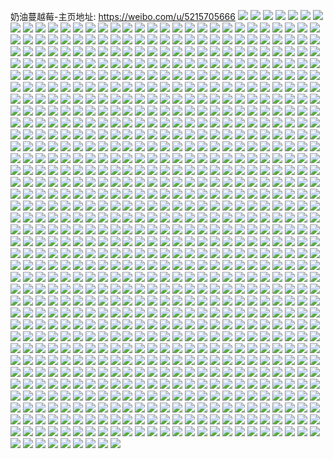 奶油蔓越莓-主页地址: https://weibo.com/u/5215705666 
![](https://wx4.sinaimg.cn/mw2000/005GYziWly1h9hhk63c23j30u03yh4qp.jpg) 
![](https://wx4.sinaimg.cn/mw2000/005GYziWly1h9hhk6nr3vj30u0460b29.jpg) 
![](https://wx4.sinaimg.cn/mw2000/005GYziWly1h9hhk5itruj30u05tznpd.jpg) 
![](https://wx4.sinaimg.cn/mw2000/005GYziWly1h9hhk7d5sij30u059y7wh.jpg) 
![](https://wx4.sinaimg.cn/mw2000/005GYziWly1h9hhk7tga7j30u03ehx13.jpg) 
![](https://wx4.sinaimg.cn/mw2000/005GYziWly1h9eos2b1smj30u00u0afw.jpg) 
![](https://wx4.sinaimg.cn/mw2000/005GYziWly1h925xntk21j30n01ds42j.jpg) 
![](https://wx4.sinaimg.cn/mw2000/005GYziWly1h87woy3zrtj30n01ds7v7.jpg) 
![](https://wx4.sinaimg.cn/mw2000/005GYziWly1h87wp03j39j30n01ds1hu.jpg) 
![](https://wx4.sinaimg.cn/mw2000/005GYziWly1h7o622x5duj305y060742.jpg) 
![](https://wx4.sinaimg.cn/mw2000/005GYziWly1h7e8aacahxj31fi1wo0wc.jpg) 
![](https://wx4.sinaimg.cn/mw2000/005GYziWly1h7e8c4yfz9j31sc2dsn71.jpg) 
![](https://wx4.sinaimg.cn/mw2000/005GYziWly1h750gzgjfqj30ip0h0aaa.jpg) 
![](https://wx4.sinaimg.cn/mw2000/005GYziWly1h6of7lrrw5j30n00t2dmp.jpg) 
![](https://wx4.sinaimg.cn/mw2000/005GYziWly1h6of7l8srbj30n00t63ze.jpg) 
![](https://wx4.sinaimg.cn/mw2000/005GYziWly1h6c8qaz5i1j30wa6ncb2a.jpg) 
![](https://wx4.sinaimg.cn/mw2000/005GYziWly1h6c8qdbh5jj310w5t0qv6.jpg) 
![](https://wx4.sinaimg.cn/mw2000/005GYziWly1h6c8qf482sj30zq608wxu.jpg) 
![](https://wx4.sinaimg.cn/mw2000/005GYziWly1h6c8wtzt57j311g5pue82.jpg) 
![](https://wx4.sinaimg.cn/mw2000/005GYziWly1h6c8qi9hdbj312o5jse82.jpg) 
![](https://wx4.sinaimg.cn/mw2000/005GYziWly1h6c8qsgvrgj32bc334kgx.jpg) 
![](https://wx4.sinaimg.cn/mw2000/005GYziWly1h5q55vgqhxj31400tyn92.jpg) 
![](https://wx4.sinaimg.cn/mw2000/005GYziWly1h5q55g5wd6j30ka0kamyu.jpg) 
![](https://wx4.sinaimg.cn/mw2000/005GYziWly1h5mdppg30pj30ja0vqq82.jpg) 
![](https://wx4.sinaimg.cn/mw2000/005GYziWly1h5eqi8b998j31kw16oe81.jpg) 
![](https://wx4.sinaimg.cn/mw2000/005GYziWly1h4wsyoau3dj30n00ui7aw.jpg) 
![](https://wx4.sinaimg.cn/mw2000/005GYziWly1h4r3ui1843j30n00ly77q.jpg) 
![](https://wx4.sinaimg.cn/mw2000/005GYziWly1h4h8iu0iflj30w28oqb2b.jpg) 
![](https://wx4.sinaimg.cn/mw2000/005GYziWly1h4h8j0z8pfj312s76iu0y.jpg) 
![](https://wx4.sinaimg.cn/mw2000/005GYziWly1h4h8v8rgdrj30xd8cd1kz.jpg) 
![](https://wx4.sinaimg.cn/mw2000/005GYziWly1h4h8vkdbs6j315r6o4b2b.jpg) 
![](https://wx4.sinaimg.cn/mw2000/005GYziWly1h4cpy9fk5aj30mi0u0q9v.jpg) 
![](https://wx4.sinaimg.cn/mw2000/005GYziWly1h4cpzs0ix4j30g40g4aaw.jpg) 
![](https://wx4.sinaimg.cn/mw2000/005GYziWly1h43d689lnzj31xe40ix6r.jpg) 
![](https://wx4.sinaimg.cn/mw2000/005GYziWly1h43d6b42myj31oy1oy4qp.jpg) 
![](https://wx4.sinaimg.cn/mw2000/005GYziWly1h43d6ehoicj31sc1sce81.jpg) 
![](https://wx4.sinaimg.cn/mw2000/005GYziWly1h3v9ufenzuj32c02c07wi.jpg) 
![](https://wx4.sinaimg.cn/mw2000/005GYziWly1h3v9ufpjopj30sg0sgdi3.jpg) 
![](https://wx4.sinaimg.cn/mw2000/005GYziWly1h3js2bx3fej30n00uk45b.jpg) 
![](https://wx4.sinaimg.cn/mw2000/005GYziWly1h31u8dxnacj30n00kf0w6.jpg) 
![](https://wx4.sinaimg.cn/mw2000/005GYziWly1h2xkn4c7lxj31cb5rib2b.jpg) 
![](https://wx4.sinaimg.cn/mw2000/005GYziWly1h2xkpd1nn9j31iu52sqv6.jpg) 
![](https://wx4.sinaimg.cn/mw2000/005GYziWly1h2xklqx96qj31ur467hdu.jpg) 
![](https://wx4.sinaimg.cn/mw2000/005GYziWly1h2xkmggz7rj31ur467kjn.jpg) 
![](https://wx4.sinaimg.cn/mw2000/005GYziWly1h2xkpim5mqj31yt3xmx6r.jpg) 
![](https://wx4.sinaimg.cn/mw2000/005GYziWly1h2xkp3tb1hj31e35k7qv6.jpg) 
![](https://wx4.sinaimg.cn/mw2000/005GYziWly1h2xknmosslj31c35sfkjm.jpg) 
![](https://wx4.sinaimg.cn/mw2000/005GYziWly1h2xkp9ar17j31c35sfqv6.jpg) 
![](https://wx4.sinaimg.cn/mw2000/005GYziWly1h2ye85mb1tj31lu1luhdt.jpg) 
![](https://wx4.sinaimg.cn/mw2000/005GYziWly1h2p2pjr7v3j30ix0ptq78.jpg) 
![](https://wx4.sinaimg.cn/mw2000/005GYziWly1h2p2pkkq0ij30n00nv0y2.jpg) 
![](https://wx4.sinaimg.cn/mw2000/005GYziWly1h2p2pkzto8j30n00nj7bm.jpg) 
![](https://wx4.sinaimg.cn/mw2000/005GYziWly1h2p2pliq8rj30n00isteo.jpg) 
![](https://wx4.sinaimg.cn/mw2000/005GYziWly1h2n38knef9j30n00m50xj.jpg) 
![](https://wx4.sinaimg.cn/mw2000/005GYziWly1h2n38k1vprj30s60s60vd.jpg) 
![](https://wx4.sinaimg.cn/mw2000/005GYziWly1h2jw1pi7nuj31tk48x1ky.jpg) 
![](https://wx4.sinaimg.cn/mw2000/005GYziWly1h2f2ggbkl9j32520zkkaw.jpg) 
![](https://wx4.sinaimg.cn/mw2000/005GYziWly1h2faxw8n9aj31kt16m1kx.jpg) 
![](https://wx4.sinaimg.cn/mw2000/005GYziWly1h25hfqtlykj32c02c0qv5.jpg) 
![](https://wx4.sinaimg.cn/mw2000/005GYziWly1h239tedjfmj30u00u0dpm.jpg) 
![](https://wx4.sinaimg.cn/mw2000/005GYziWly1h1p5tmrb77j30u00u0wsw.jpg) 
![](https://wx4.sinaimg.cn/mw2000/005GYziWly1h1ipw38kx1j31lt4tgu0y.jpg) 
![](https://wx4.sinaimg.cn/mw2000/005GYziWly1h1ipw7j3soj31kx4w41kz.jpg) 
![](https://wx4.sinaimg.cn/mw2000/005GYziWly1h1ipw9dva4j31xj407e82.jpg) 
![](https://wx4.sinaimg.cn/mw2000/005GYziWly1h1ipwdfpvvj31q721a1ky.jpg) 
![](https://wx4.sinaimg.cn/mw2000/005GYziWly1h1ipw1dmszj32802804qq.jpg) 
![](https://wx4.sinaimg.cn/mw2000/005GYziWly1h1ipwivh2bj32qj2qj4qs.jpg) 
![](https://wx4.sinaimg.cn/mw2000/005GYziWly1h0qwkb5corj317d6f67wk.jpg) 
![](https://wx4.sinaimg.cn/mw2000/005GYziWly1h0qwken88vj31fo5e2b2d.jpg) 
![](https://wx4.sinaimg.cn/mw2000/005GYziWly1h0r1oldcqjj31sc2dshdv.jpg) 
![](https://wx4.sinaimg.cn/mw2000/005GYziWly1h0r1p26ijuj31sc2dsx6p.jpg) 
![](https://wx4.sinaimg.cn/mw2000/005GYziWly1h0sxiixaunj33402c0qv8.jpg) 
![](https://wx4.sinaimg.cn/mw2000/005GYziWly1h0efwfyce4j30sg0sg0wc.jpg) 
![](https://wx4.sinaimg.cn/mw2000/005GYziWly1h03zkwqjzwj30n63p74q4.jpg) 
![](https://wx4.sinaimg.cn/mw2000/005GYziWly1h03zl3o822j30xe8c9qv7.jpg) 
![](https://wx4.sinaimg.cn/mw2000/005GYziWly1h03zkvt5p6j313973a4qr.jpg) 
![](https://wx4.sinaimg.cn/mw2000/005GYziWly1h03zkzy8i6j30wm8jcb2b.jpg) 
![](https://wx4.sinaimg.cn/mw2000/005GYziWly1h03zkrmaq8j31lu4td4qq.jpg) 
![](https://wx4.sinaimg.cn/mw2000/005GYziWly1h03zl73983j314w6t8b2b.jpg) 
![](https://wx4.sinaimg.cn/mw2000/005GYziWly1h03zlz9rf5j30ku0jsjsx.jpg) 
![](https://wx4.sinaimg.cn/mw2000/005GYziWly1h03zkpgahij310z7j5x6q.jpg) 
![](https://wx4.sinaimg.cn/mw2000/005GYziWly1gzzb4xhc1rj30jv18g78y.jpg) 
![](https://wx4.sinaimg.cn/mw2000/005GYziWly1gzzb4x3208j30jp194afp.jpg) 
![](https://wx4.sinaimg.cn/mw2000/005GYziWly1gzx4xn1h9ej30ju190dqx.jpg) 
![](https://wx4.sinaimg.cn/mw2000/005GYziWly1gzmfjcdpd4j31sc1schdt.jpg) 
![](https://wx4.sinaimg.cn/mw2000/005GYziWly1gzmfne2czlj31sc1schdt.jpg) 
![](https://wx4.sinaimg.cn/mw2000/005GYziWly1gzmfjb7n51j31sc2ds4qq.jpg) 
![](https://wx4.sinaimg.cn/mw2000/005GYziWly1gzkbfz1iskj32c02c0npe.jpg) 
![](https://wx4.sinaimg.cn/mw2000/005GYziWly1gzkbfxwjkfj31vk1vkb29.jpg) 
![](https://wx4.sinaimg.cn/mw2000/005GYziWly1gzqmn90iyqj327w27wb2a.jpg) 
![](https://wx4.sinaimg.cn/mw2000/005GYziWly1gzdydwu2v3j30jp17lk17.jpg) 
![](https://wx4.sinaimg.cn/mw2000/005GYziWly1gzdyujf3gjj30b40af3ye.jpg) 
![](https://wx4.sinaimg.cn/mw2000/005GYziWly1gz046wqucjj30mp0kbgoy.jpg) 
![](https://wx4.sinaimg.cn/mw2000/005GYziWly1gyx2rod9z8j31sc1sckjl.jpg) 
![](https://wx4.sinaimg.cn/mw2000/005GYziWly1gyx2rpps36j33402c0e83.jpg) 
![](https://wx4.sinaimg.cn/mw2000/005GYziWly1gyx2rnf3u0j31sc1sc7wh.jpg) 
![](https://wx4.sinaimg.cn/mw2000/005GYziWly1gyx2rtyyxqj32c02c01l0.jpg) 
![](https://wx4.sinaimg.cn/mw2000/005GYziWly1gytcuoobayj32bu2c0u0y.jpg) 
![](https://wx4.sinaimg.cn/mw2000/005GYziWly1gy2vrgphddj31uk1ukx6p.jpg) 
![](https://wx4.sinaimg.cn/mw2000/005GYziWly1gxzlicszk4j31c35sfe83.jpg) 
![](https://wx4.sinaimg.cn/mw2000/005GYziWly1gxzhhiaij6j31rc4ec4qs.jpg) 
![](https://wx4.sinaimg.cn/mw2000/005GYziWly1gxzhhnyll2j31lt4tgx6q.jpg) 
![](https://wx4.sinaimg.cn/mw2000/005GYziWly1gxzhhrj5uxj31gb5bpb2b.jpg) 
![](https://wx4.sinaimg.cn/mw2000/005GYziWly1gxzi7bv0ugj31lt4tgkjn.jpg) 
![](https://wx4.sinaimg.cn/mw2000/005GYziWly1gxy070im5dj30hx0g7ad6.jpg) 
![](https://wx4.sinaimg.cn/mw2000/005GYziWly1gxx8s3lqwyj31sc2dsu0x.jpg) 
![](https://wx4.sinaimg.cn/mw2000/005GYziWly1gxx8s5xukmj321n21n7wi.jpg) 
![](https://wx4.sinaimg.cn/mw2000/005GYziWly1gxx8s76cd8j31ik20ob29.jpg) 
![](https://wx4.sinaimg.cn/mw2000/005GYziWly1gxx8sh1ah0j32801o0npd.jpg) 
![](https://wx4.sinaimg.cn/mw2000/005GYziWly1gxxct1yk4rj32c02c0qv6.jpg) 
![](https://wx4.sinaimg.cn/mw2000/005GYziWly1gxx8s94nooj32801o0qv5.jpg) 
![](https://wx4.sinaimg.cn/mw2000/005GYziWly1gxx8scidpsj33402c0hdv.jpg) 
![](https://wx4.sinaimg.cn/mw2000/005GYziWly1gxx8sdrbptj32c02c0e82.jpg) 
![](https://wx4.sinaimg.cn/mw2000/005GYziWly1gxx8sjwcm1j32c02c01kz.jpg) 
![](https://wx4.sinaimg.cn/mw2000/005GYziWly1gxtz1ltsm6j31sc1sc1ky.jpg) 
![](https://wx4.sinaimg.cn/mw2000/005GYziWly1gxtz1oh4lwj31sc1sc1ky.jpg) 
![](https://wx4.sinaimg.cn/mw2000/005GYziWly1gxtz1iobrlj31sc1schdt.jpg) 
![](https://wx4.sinaimg.cn/mw2000/005GYziWly1gxpbviuid2j32c02c04qq.jpg) 
![](https://wx4.sinaimg.cn/mw2000/005GYziWly1gxpbo3fkzmj31o0280npd.jpg) 
![](https://wx4.sinaimg.cn/mw2000/005GYziWly1gxpbuiofwvj33402c07wi.jpg) 
![](https://wx4.sinaimg.cn/mw2000/005GYziWly1gxltgv8q53j318s67xu0z.jpg) 
![](https://wx4.sinaimg.cn/mw2000/005GYziWly1gxltgxsnudj312j786x6q.jpg) 
![](https://wx4.sinaimg.cn/mw2000/005GYziWly1gxltgz00bmj30ze7v47wi.jpg) 
![](https://wx4.sinaimg.cn/mw2000/005GYziWly1gxlth0gvoaj314l6uy7wi.jpg) 
![](https://wx4.sinaimg.cn/mw2000/005GYziWly1gxlth34ijpj319y628npe.jpg) 
![](https://wx4.sinaimg.cn/mw2000/005GYziWly1gxlth5oduij30z87wokjn.jpg) 
![](https://wx4.sinaimg.cn/mw2000/005GYziWly1gxlth96zeyj315r6o4qv7.jpg) 
![](https://wx4.sinaimg.cn/mw2000/005GYziWly1gxlthcbhnaj31im20u1kx.jpg) 
![](https://wx4.sinaimg.cn/mw2000/005GYziWly1gxcamsbyr2j32c0340qv6.jpg) 
![](https://wx4.sinaimg.cn/mw2000/005GYziWly1gwttyu9e3gj32c02c07wi.jpg) 
![](https://wx4.sinaimg.cn/mw2000/005GYziWly1gwtuvsyd20j32c02c0e82.jpg) 
![](https://wx4.sinaimg.cn/mw2000/005GYziWly1gwnzvw04xkj30n00haq4w.jpg) 
![](https://wx4.sinaimg.cn/mw2000/005GYziWly1gwnzvw7i6qj308c098dg5.jpg) 
![](https://wx4.sinaimg.cn/mw2000/005GYziWly1gwlaf118omj32c0340u0y.jpg) 
![](https://wx4.sinaimg.cn/mw2000/005GYziWly1gwlaj2wnaij30n010s43b.jpg) 
![](https://wx4.sinaimg.cn/mw2000/005GYziWly1gwlakho451j30mz0mwtbi.jpg) 
![](https://wx4.sinaimg.cn/mw2000/005GYziWly1gwcqucia2qj31be0zknar.jpg) 
![](https://wx4.sinaimg.cn/mw2000/005GYziWly1gwcqug0xsej33402c0u0y.jpg) 
![](https://wx4.sinaimg.cn/mw2000/005GYziWly1gwcquj1id9j32c02brkjm.jpg) 
![](https://wx4.sinaimg.cn/mw2000/005GYziWly1gwcqumoz6vj31lt4tgx6r.jpg) 
![](https://wx4.sinaimg.cn/mw2000/005GYziWly1gwcquo0dgpj32c02c0npd.jpg) 
![](https://wx4.sinaimg.cn/mw2000/005GYziWly1gwcquq0awaj31sc1sc7wh.jpg) 
![](https://wx4.sinaimg.cn/mw2000/005GYziWly1gwcqur6wmaj31sc1sc4qp.jpg) 
![](https://wx4.sinaimg.cn/mw2000/005GYziWly1gwcquuxi3sj32c02c04qq.jpg) 
![](https://wx4.sinaimg.cn/mw2000/005GYziWly1gwcqv0aqtsj32c02c0nph.jpg) 
![](https://wx4.sinaimg.cn/mw2000/005GYziWly1gvylk1wlvsj32c02c0kjl.jpg) 
![](https://wx4.sinaimg.cn/mw2000/005GYziWly1gvv4lskm53j305b05it8m.jpg) 
![](https://wx4.sinaimg.cn/mw2000/005GYziWly1gvreuhqqc3j60mz0mzgoo02.jpg) 
![](https://wx4.sinaimg.cn/mw2000/005GYziWly1gvpfawvmwgj618s67xb2b02.jpg) 
![](https://wx4.sinaimg.cn/mw2000/005GYziWly1gvpfaz9sdhj61b75wfx6r02.jpg) 
![](https://wx4.sinaimg.cn/mw2000/005GYziWly1gvpfb3a9vrj615g6punpf02.jpg) 
![](https://wx4.sinaimg.cn/mw2000/005GYziWly1gvpfau21alj61626mc1kz02.jpg) 
![](https://wx4.sinaimg.cn/mw2000/005GYziWly1gvpfhzdetkj619y628u0y02.jpg) 
![](https://wx4.sinaimg.cn/mw2000/005GYziWly1gvpfd3sbm2j61sc2ds4qq02.jpg) 
![](https://wx4.sinaimg.cn/mw2000/005GYziWly1gvo2z0w7j0j60mi0u07cp02.jpg) 
![](https://wx4.sinaimg.cn/mw2000/005GYziWly1gv05ub99obj60n015pk3j02.jpg) 
![](https://wx4.sinaimg.cn/mw2000/005GYziWly1gv05xchcwrj30k00c50te.jpg) 
![](https://wx4.sinaimg.cn/mw2000/005GYziWly1guyx5sptw5j32c02brhdu.jpg) 
![](https://wx4.sinaimg.cn/mw2000/005GYziWly1guyx5utytej62c02br7wi02.jpg) 
![](https://wx4.sinaimg.cn/mw2000/005GYziWly1guwiujrehvj60zf0zf47e02.jpg) 
![](https://wx4.sinaimg.cn/mw2000/005GYziWly1guwiuk887bj60n01dsdkk02.jpg) 
![](https://wx4.sinaimg.cn/mw2000/005GYziWly1guucpetwhaj63402c01kz02.jpg) 
![](https://wx4.sinaimg.cn/mw2000/005GYziWly1guhg2pqgffj60tu0tu12m02.jpg) 
![](https://wx4.sinaimg.cn/mw2000/005GYziWly1guac1u7lpnj60fw0ffweo02.jpg) 
![](https://wx4.sinaimg.cn/mw2000/005GYziWly1gu9l2zzlyjj618s67xhdw02.jpg) 
![](https://wx4.sinaimg.cn/mw2000/005GYziWly1gu9l324hk6j61b75wfb2b02.jpg) 
![](https://wx4.sinaimg.cn/mw2000/005GYziWly1gu9l4tjhscj616p6iuqv702.jpg) 
![](https://wx4.sinaimg.cn/mw2000/005GYziWly1gu9l343ryaj616j6jshdv02.jpg) 
![](https://wx4.sinaimg.cn/mw2000/005GYziWly1gu8851ahv2j60v90vcn4p02.jpg) 
![](https://wx4.sinaimg.cn/mw2000/005GYziWly1gu0bxyzhdoj33402c0e82.jpg) 
![](https://wx4.sinaimg.cn/mw2000/005GYziWly1gtsq64fo86j30n00lqaby.jpg) 
![](https://wx4.sinaimg.cn/mw2000/005GYziWly1gtj20oec0aj31e35k7kjn.jpg) 
![](https://wx4.sinaimg.cn/mw2000/005GYziWly1gtj20m8eofj32c02c0kjl.jpg) 
![](https://wx4.sinaimg.cn/mw2000/005GYziWly1gtj20q5pwnj31yt3xm1kz.jpg) 
![](https://wx4.sinaimg.cn/mw2000/005GYziWly1gtj20s95dgj31hi57c7wj.jpg) 
![](https://wx4.sinaimg.cn/mw2000/005GYziWly1gtj20umrkcj31826bku0z.jpg) 
![](https://wx4.sinaimg.cn/mw2000/005GYziWly1gtj20wv5kjj33332bbe83.jpg) 
![](https://wx4.sinaimg.cn/mw2000/005GYziWly1gt5olz3jkqj32c02c0npe.jpg) 
![](https://wx4.sinaimg.cn/mw2000/005GYziWly1gt5om094vzj322o22h4qq.jpg) 
![](https://wx4.sinaimg.cn/mw2000/005GYziWly1gsu5hcoqajj31e25kaqv6.jpg) 
![](https://wx4.sinaimg.cn/mw2000/005GYziWly1gsu5h835qej31iw52nx6r.jpg) 
![](https://wx4.sinaimg.cn/mw2000/005GYziWly1gsu5h9tstzj31pg4j47wj.jpg) 
![](https://wx4.sinaimg.cn/mw2000/005GYziWly1gsu5hbdu9bj31c35sf1kz.jpg) 
![](https://wx4.sinaimg.cn/mw2000/005GYziWly1gsudyv6jm1j30tu0tun4a.jpg) 
![](https://wx4.sinaimg.cn/mw2000/005GYziWly1gsrtb5vxibj301g0180sh.jpg) 
![](https://wx4.sinaimg.cn/mw2000/005GYziWly1gshltml1yij32c02c0b29.jpg) 
![](https://wx4.sinaimg.cn/mw2000/005GYziWly1gsbma1bh7uj30ku0kutaq.jpg) 
![](https://wx4.sinaimg.cn/mw2000/005GYziWly1gs76rl69iqj32c02c0nc8.jpg) 
![](https://wx4.sinaimg.cn/mw2000/005GYziWly1gs76z7jvoaj31yt3xmx6q.jpg) 
![](https://wx4.sinaimg.cn/mw2000/005GYziWly1gs76sr1fqej33402c0x6p.jpg) 
![](https://wx4.sinaimg.cn/mw2000/005GYziWly1gs76uxu61dj31tk48xqv7.jpg) 
![](https://wx4.sinaimg.cn/mw2000/005GYziWly1gs76uzl8tkj31iw52nqv7.jpg) 
![](https://wx4.sinaimg.cn/mw2000/005GYziWly1gs76z8mje8j322l3qf1ky.jpg) 
![](https://wx4.sinaimg.cn/mw2000/005GYziWly1gs42nbdva8j34mo334x6q.jpg) 
![](https://wx4.sinaimg.cn/mw2000/005GYziWly1gs42nia4j0j34mo334x6r.jpg) 
![](https://wx4.sinaimg.cn/mw2000/005GYziWly1gs2safgwkrj317c0ukqkc.jpg) 
![](https://wx4.sinaimg.cn/mw2000/005GYziWly1gs29gbyyxxj33402c07wi.jpg) 
![](https://wx4.sinaimg.cn/mw2000/005GYziWly1gs29geeaqgj33402c0kjl.jpg) 
![](https://wx4.sinaimg.cn/mw2000/005GYziWly1grp40b4w0qj31pa4jm4qr.jpg) 
![](https://wx4.sinaimg.cn/mw2000/005GYziWly1grp40ug6eoj30u016ikjl.jpg) 
![](https://wx4.sinaimg.cn/mw2000/005GYziWly1grp407ja5yj31hc0zkx31.jpg) 
![](https://wx4.sinaimg.cn/mw2000/005GYziWly1grp41cg2j2j30u02umqv7.jpg) 
![](https://wx4.sinaimg.cn/mw2000/005GYziWly1grp40j1tvvj335s2dcqv7.jpg) 
![](https://wx4.sinaimg.cn/mw2000/005GYziWly1grp40lm6ccj31hc0zknii.jpg) 
![](https://wx4.sinaimg.cn/mw2000/005GYziWly1gri2ag8sspj30vx16kwo5.jpg) 
![](https://wx4.sinaimg.cn/mw2000/005GYziWly1gri2a725c9j32c02c0npe.jpg) 
![](https://wx4.sinaimg.cn/mw2000/005GYziWly1gri2a3wmavj32br2br7wi.jpg) 
![](https://wx4.sinaimg.cn/mw2000/005GYziWly1gri2a4x7ouj32c02c07wi.jpg) 
![](https://wx4.sinaimg.cn/mw2000/005GYziWly1gri2a61h3fj31zb1zbkjl.jpg) 
![](https://wx4.sinaimg.cn/mw2000/005GYziWly1gri2afusd6j31s61s6ni3.jpg) 
![](https://wx4.sinaimg.cn/mw2000/005GYziWly1grb9xcpgx1j31qd1qdb29.jpg) 
![](https://wx4.sinaimg.cn/mw2000/005GYziWly1grb9xdqlxkj31py1py7wh.jpg) 
![](https://wx4.sinaimg.cn/mw2000/005GYziWly1grb9x9k79mj31oo28wnpd.jpg) 
![](https://wx4.sinaimg.cn/mw2000/005GYziWly1gr7ni50ipfj30u0190npd.jpg) 
![](https://wx4.sinaimg.cn/mw2000/005GYziWly1gr7n1cpip7j30u00u04qp.jpg) 
![](https://wx4.sinaimg.cn/mw2000/005GYziWly1gr7n1efznzj30u01o01ky.jpg) 
![](https://wx4.sinaimg.cn/mw2000/005GYziWly1gr7n1fd69tj30u00u04qp.jpg) 
![](https://wx4.sinaimg.cn/mw2000/005GYziWly1gr7mj5xqbyj31yt3xmx6q.jpg) 
![](https://wx4.sinaimg.cn/mw2000/005GYziWly1gr7n1gs26hj30ty13y7wh.jpg) 
![](https://wx4.sinaimg.cn/mw2000/005GYziWly1gr6a31e13sj30n01ds4hg.jpg) 
![](https://wx4.sinaimg.cn/mw2000/005GYziWly1gr1rjynpiuj33402c07wh.jpg) 
![](https://wx4.sinaimg.cn/mw2000/005GYziWly1gr1rk7dpx2j31xr1xrdyj.jpg) 
![](https://wx4.sinaimg.cn/mw2000/005GYziWly1gr1rk4z58ij32c02bzh48.jpg) 
![](https://wx4.sinaimg.cn/mw2000/005GYziWly1gr1rk6qzxej31rw1rw1kx.jpg) 
![](https://wx4.sinaimg.cn/mw2000/005GYziWly1gr1rk5qn34j323g23gh8y.jpg) 
![](https://wx4.sinaimg.cn/mw2000/005GYziWly1gr1rk44solj33402c0e82.jpg) 
![](https://wx4.sinaimg.cn/mw2000/005GYziWly1gr1rjxodqsj32c02c0u0x.jpg) 
![](https://wx4.sinaimg.cn/mw2000/005GYziWly1gr1rk2ighvj31pg1pgazv.jpg) 
![](https://wx4.sinaimg.cn/mw2000/005GYziWly1gr1rk1hrp3j33402c0e82.jpg) 
![](https://wx4.sinaimg.cn/mw2000/005GYziWly1gr1rkqzcpeg301f01ea9v.jpg) 
![](https://wx4.sinaimg.cn/mw2000/005GYziWly1gqu0eg18jhj30k9194qpm.jpg) 
![](https://wx4.sinaimg.cn/mw2000/005GYziWly1gqp4vxqdxgj32c03407wj.jpg) 
![](https://wx4.sinaimg.cn/mw2000/005GYziWly1gqp4xbeuujj31hc1hcnhh.jpg) 
![](https://wx4.sinaimg.cn/mw2000/005GYziWly1gqp4vp9y4bj33402c0x6p.jpg) 
![](https://wx4.sinaimg.cn/mw2000/005GYziWly1gqp4vr62v8j31hc0u1apb.jpg) 
![](https://wx4.sinaimg.cn/mw2000/005GYziWly1gqp4vs30zhj33402c07wh.jpg) 
![](https://wx4.sinaimg.cn/mw2000/005GYziWly1gqp4vu8wmmj33402c0e81.jpg) 
![](https://wx4.sinaimg.cn/mw2000/005GYziWly1gqgwsf1nrbj30ku0q2te9.jpg) 
![](https://wx4.sinaimg.cn/mw2000/005GYziWly1gqdlct0aj9j31sb2dsx6u.jpg) 
![](https://wx4.sinaimg.cn/mw2000/005GYziWly1gqdlcooahuj31sc2dsb2d.jpg) 
![](https://wx4.sinaimg.cn/mw2000/005GYziWly1gqdlcwtls0j31sc2dsb2d.jpg) 
![](https://wx4.sinaimg.cn/mw2000/005GYziWly1gqdlcyg266j33402c0hdu.jpg) 
![](https://wx4.sinaimg.cn/mw2000/005GYziWly1gqdld7mtp0j32ds2dsu11.jpg) 
![](https://wx4.sinaimg.cn/mw2000/005GYziWly1gqdldvqrukj32c02c01i5.jpg) 
![](https://wx4.sinaimg.cn/mw2000/005GYziWly1gqc9xs0fqyj31kw16ou0z.jpg) 
![](https://wx4.sinaimg.cn/mw2000/005GYziWly1gqa3yjgh24j32bv2bve88.jpg) 
![](https://wx4.sinaimg.cn/mw2000/005GYziWly1gqa3yg5c8bj33402c0qve.jpg) 
![](https://wx4.sinaimg.cn/mw2000/005GYziWly1gqa3ybul8vj33402c04qy.jpg) 
![](https://wx4.sinaimg.cn/mw2000/005GYziWly1gq7gghsvo6j31sc1scart.jpg) 
![](https://wx4.sinaimg.cn/mw2000/005GYziWly1gq7ggcyr2oj33402c01kx.jpg) 
![](https://wx4.sinaimg.cn/mw2000/005GYziWly1gq7ggg7fslj33402c0hbv.jpg) 
![](https://wx4.sinaimg.cn/mw2000/005GYziWly1gq6ghdlmzjj31gj227wwk.jpg) 
![](https://wx4.sinaimg.cn/mw2000/005GYziWly1gq2nlz041zj33402c0npe.jpg) 
![](https://wx4.sinaimg.cn/mw2000/005GYziWly1gq2nlv1nxwj32c02brhdu.jpg) 
![](https://wx4.sinaimg.cn/mw2000/005GYziWly1gq0u0rogwdj32c0340hdt.jpg) 
![](https://wx4.sinaimg.cn/mw2000/005GYziWly1gq0u0tms6rj32c02c04qp.jpg) 
![](https://wx4.sinaimg.cn/mw2000/005GYziWly1gpxeba343fj32by2c0npe.jpg) 
![](https://wx4.sinaimg.cn/mw2000/005GYziWly1gpxeb8v68sj32by2c0b2a.jpg) 
![](https://wx4.sinaimg.cn/mw2000/005GYziWly1gptx4o5qpkj30lb0sgx43.jpg) 
![](https://wx4.sinaimg.cn/mw2000/005GYziWly1gpss4nwoqij3280280hdt.jpg) 
![](https://wx4.sinaimg.cn/mw2000/005GYziWly1gpss44xl2dj31fp5dxx6r.jpg) 
![](https://wx4.sinaimg.cn/mw2000/005GYziWly1gpss7b9681j30u03c4x6r.jpg) 
![](https://wx4.sinaimg.cn/mw2000/005GYziWly1gpss4igtsgj31e25kaqv6.jpg) 
![](https://wx4.sinaimg.cn/mw2000/005GYziWly1gpss6ngrgqj31k91k97wm.jpg) 
![](https://wx4.sinaimg.cn/mw2000/005GYziWly1gpss4bdxs8j31o01o0hdu.jpg) 
![](https://wx4.sinaimg.cn/mw2000/005GYziWly1gpss47o3uwj318y1o0hdv.jpg) 
![](https://wx4.sinaimg.cn/mw2000/005GYziWly1gpss4fcku0j31e25kax6r.jpg) 
![](https://wx4.sinaimg.cn/mw2000/005GYziWly1gpss4rhqruj32c02c04qr.jpg) 
![](https://wx4.sinaimg.cn/mw2000/005GYziWly1gpss61zq17j318z1o0qv6.jpg) 
![](https://wx4.sinaimg.cn/mw2000/005GYziWly1gpmw6v8z92j32c02c0kjm.jpg) 
![](https://wx4.sinaimg.cn/mw2000/005GYziWly1gplk0nb333j33402c04qr.jpg) 
![](https://wx4.sinaimg.cn/mw2000/005GYziWly1gpkpdcnfrvj31hi57cnpf.jpg) 
![](https://wx4.sinaimg.cn/mw2000/005GYziWly1gpkpditzwnj31fq5drb2b.jpg) 
![](https://wx4.sinaimg.cn/mw2000/005GYziWly1gpkpdfoqeoj31jg50t7wj.jpg) 
![](https://wx4.sinaimg.cn/mw2000/005GYziWly1gpkpham2rwj31hc142k30.jpg) 
![](https://wx4.sinaimg.cn/mw2000/005GYziWly1gpkpjbbjguj31kb4y2e81.jpg) 
![](https://wx4.sinaimg.cn/mw2000/005GYziWly1gpkphazztqj31hc140tqm.jpg) 
![](https://wx4.sinaimg.cn/mw2000/005GYziWly1gpkphbfqovj31w3185tp9.jpg) 
![](https://wx4.sinaimg.cn/mw2000/005GYziWly1gpkphcr5fjj33402c0hdt.jpg) 
![](https://wx4.sinaimg.cn/mw2000/005GYziWly1gpkphhg560j31ll4u2e82.jpg) 
![](https://wx4.sinaimg.cn/mw2000/005GYziWly1gpgssa7ko1j31k018gqu6.jpg) 
![](https://wx4.sinaimg.cn/mw2000/005GYziWly1gp1uxm3l2wj31ei1eino4.jpg) 
![](https://wx4.sinaimg.cn/mw2000/005GYziWly1gozaqbf9ktj33402c0npd.jpg) 
![](https://wx4.sinaimg.cn/mw2000/005GYziWly1goycogwfy8j33402c0npr.jpg) 
![](https://wx4.sinaimg.cn/mw2000/005GYziWly1govy9zxigqj30vi0tux3q.jpg) 
![](https://wx4.sinaimg.cn/mw2000/005GYziWly1govya0d4wyj30tu0tu7n2.jpg) 
![](https://wx4.sinaimg.cn/mw2000/005GYziWly1goq1yq3jckj33402c0hdt.jpg) 
![](https://wx4.sinaimg.cn/mw2000/005GYziWly1goo5lkflnsj313u0tu1kx.jpg) 
![](https://wx4.sinaimg.cn/mw2000/005GYziWly1goli52zg5wj31o01o0qv5.jpg) 
![](https://wx4.sinaimg.cn/mw2000/005GYziWly1goli50ih9cj31o01o0qv5.jpg) 
![](https://wx4.sinaimg.cn/mw2000/005GYziWly1gokkup62puj32c02c0e82.jpg) 
![](https://wx4.sinaimg.cn/mw2000/005GYziWly1gokkun45t2j32c02c0e82.jpg) 
![](https://wx4.sinaimg.cn/mw2000/005GYziWly1gokkusbbpuj32c02c07wi.jpg) 
![](https://wx4.sinaimg.cn/mw2000/005GYziWgy1gojwlp35fwj30cp0cpabl.jpg) 
![](https://wx4.sinaimg.cn/mw2000/005GYziWly1gocnuuq4yyj30c80c83z4.jpg) 
![](https://wx4.sinaimg.cn/mw2000/005GYziWly1go5pezadgfj32c02brqv6.jpg) 
![](https://wx4.sinaimg.cn/mw2000/005GYziWly1go5prp9otpj33402c0qv9.jpg) 
![](https://wx4.sinaimg.cn/mw2000/005GYziWly1go3hyspv5zj32c02br7wj.jpg) 
![](https://wx4.sinaimg.cn/mw2000/005GYziWly1go3hyl48yzj32c02brx6q.jpg) 
![](https://wx4.sinaimg.cn/mw2000/005GYziWly1gnqphn8d0aj33402c0hdv.jpg) 
![](https://wx4.sinaimg.cn/mw2000/005GYziWly1gnqphtxrj2j33402c0kjn.jpg) 
![](https://wx4.sinaimg.cn/mw2000/005GYziWly1gnqpi01hddj33402c0hdv.jpg) 
![](https://wx4.sinaimg.cn/mw2000/005GYziWly1gnqpibrl9pj33402c0e84.jpg) 
![](https://wx4.sinaimg.cn/mw2000/005GYziWly1gnqpihojjqj32c02c0hdu.jpg) 
![](https://wx4.sinaimg.cn/mw2000/005GYziWly1gnqpiqwawlj32c02c01kz.jpg) 
![](https://wx4.sinaimg.cn/mw2000/005GYziWly1gnnaow46dzj31kw16o4qq.jpg) 
![](https://wx4.sinaimg.cn/mw2000/005GYziWly1gnnaowrjm5j31kw16oqv5.jpg) 
![](https://wx4.sinaimg.cn/mw2000/005GYziWly1gnnaox8m9xj31kw16okjl.jpg) 
![](https://wx4.sinaimg.cn/mw2000/005GYziWly1gnlr1p5x7aj33402c0qv5.jpg) 
![](https://wx4.sinaimg.cn/mw2000/005GYziWly1gnk32403nmj30n01dsb29.jpg) 
![](https://wx4.sinaimg.cn/mw2000/005GYziWly1gnk325d9kij30n01dsb29.jpg) 
![](https://wx4.sinaimg.cn/mw2000/005GYziWly1gn90jbh0g4j32c02c0u0y.jpg) 
![](https://wx4.sinaimg.cn/mw2000/005GYziWly1gn4rk0z5ouj321w21pqv5.jpg) 
![](https://wx4.sinaimg.cn/mw2000/005GYziWly1gn4rk2026hj32c02c04qr.jpg) 
![](https://wx4.sinaimg.cn/mw2000/005GYziWly1gn4rk5y6plj32c02c07wi.jpg) 
![](https://wx4.sinaimg.cn/mw2000/005GYziWly1gmwizwshzsj30n01dsws3.jpg) 
![](https://wx4.sinaimg.cn/mw2000/005GYziWly1gmpmo9vgcoj31gc4d1hdu.jpg) 
![](https://wx4.sinaimg.cn/mw2000/005GYziWly1gmpmo7vw97j31o018xqkz.jpg) 
![](https://wx4.sinaimg.cn/mw2000/005GYziWly1gmpmobo241j31cg4pmb2a.jpg) 
![](https://wx4.sinaimg.cn/mw2000/005GYziWly1gmpmod21gkj31mb3wzx6p.jpg) 
![](https://wx4.sinaimg.cn/mw2000/005GYziWly1gmmuxdc8ngj32c0340npe.jpg) 
![](https://wx4.sinaimg.cn/mw2000/005GYziWly1gmbi72g74aj30dw073gm2.jpg) 
![](https://wx4.sinaimg.cn/mw2000/005GYziWly1glnqqw8g4hj31gc4d1hdv.jpg) 
![](https://wx4.sinaimg.cn/mw2000/005GYziWly1glnqutpcayj31og3s01l0.jpg) 
![](https://wx4.sinaimg.cn/mw2000/005GYziWly1glyporxwfoj31gc4d1qv6.jpg) 
![](https://wx4.sinaimg.cn/mw2000/005GYziWly1glypoq9gm2j31gc4d1u0z.jpg) 
![](https://wx4.sinaimg.cn/mw2000/005GYziWly1glyppnf7ydj31p93q5qv6.jpg) 
![](https://wx4.sinaimg.cn/mw2000/005GYziWly1glypotzp3vj31gc4d1kjn.jpg) 
![](https://wx4.sinaimg.cn/mw2000/005GYziWly1glypow5mdpj31og3s0e84.jpg) 
![](https://wx4.sinaimg.cn/mw2000/005GYziWly1glypoy2zpuj31h54an1l1.jpg) 
![](https://wx4.sinaimg.cn/mw2000/005GYziWly1glypozt9v7j31gc4d1x6q.jpg) 
![](https://wx4.sinaimg.cn/mw2000/005GYziWly1gm68bumeogj33322bbx6q.jpg) 
![](https://wx4.sinaimg.cn/mw2000/005GYziWly1gm68xknzmvj32c02c07wi.jpg) 
![](https://wx4.sinaimg.cn/mw2000/005GYziWly1gm68c4fv2xj33322bb7wj.jpg) 
![](https://wx4.sinaimg.cn/mw2000/005GYziWly1gm68c1frxkj31o01o0kjl.jpg) 
![](https://wx4.sinaimg.cn/mw2000/005GYziWly1gm68bs7gurj33322bbx6q.jpg) 
![](https://wx4.sinaimg.cn/mw2000/005GYziWly1gm68c3j76wj32c02c0npe.jpg) 
![](https://wx4.sinaimg.cn/mw2000/005GYziWly1gm691hjgfzj30u00u0hd0.jpg) 
![](https://wx4.sinaimg.cn/mw2000/005GYziWly1gm68jxcxi0j30u00u01kx.jpg) 
![](https://wx4.sinaimg.cn/mw2000/005GYziWly1gm68wdmog1j31b61b64ej.jpg) 
![](https://wx4.sinaimg.cn/mw2000/005GYziWly1gm3oiwfqjjj30n01dsqv7.jpg) 
![](https://wx4.sinaimg.cn/mw2000/005GYziWly1gm3oj2sp2dj30n01dskjm.jpg) 
![](https://wx4.sinaimg.cn/mw2000/005GYziWly1glvotbwyeuj33402c0kjl.jpg) 
![](https://wx4.sinaimg.cn/mw2000/005GYziWly1glvovi1nkhj30u00u0782.jpg) 
![](https://wx4.sinaimg.cn/mw2000/005GYziWly1glnmqaf1zfj32yo1o0npe.jpg) 
![](https://wx4.sinaimg.cn/mw2000/005GYziWly1glnmqdydhsj32yo1o07wj.jpg) 
![](https://wx4.sinaimg.cn/mw2000/005GYziWly1glnagaf71wj32c02c0hdu.jpg) 
![](https://wx4.sinaimg.cn/mw2000/005GYziWly1glnagcy75lj32c02c07wi.jpg) 
![](https://wx4.sinaimg.cn/mw2000/005GYziWly1glmia96mykj33322bbe82.jpg) 
![](https://wx4.sinaimg.cn/mw2000/005GYziWly1glmiaaavjrj33402c0dtb.jpg) 
![](https://wx4.sinaimg.cn/mw2000/005GYziWly1glmiac4km6j33402c0qgy.jpg) 
![](https://wx4.sinaimg.cn/mw2000/005GYziWly1glmiaffmdpj33402c0tol.jpg) 
![](https://wx4.sinaimg.cn/mw2000/005GYziWly1glmiajldzxj33402c07uq.jpg) 
![](https://wx4.sinaimg.cn/mw2000/005GYziWly1glmiagux97j33402c0qh2.jpg) 
![](https://wx4.sinaimg.cn/mw2000/005GYziWly1glmiald0jnj30tl0tlwo7.jpg) 
![](https://wx4.sinaimg.cn/mw2000/005GYziWly1glmiaoikgej33322bbx6q.jpg) 
![](https://wx4.sinaimg.cn/mw2000/005GYziWly1glmiaq17h8j31o01o0e81.jpg) 
![](https://wx4.sinaimg.cn/mw2000/005GYziWly1gll88ouu9nj33402c0npd.jpg) 
![](https://wx4.sinaimg.cn/mw2000/005GYziWly1gll88qwac1j33402c0npd.jpg) 
![](https://wx4.sinaimg.cn/mw2000/005GYziWly1glk4woruckj32c02c04fk.jpg) 
![](https://wx4.sinaimg.cn/mw2000/005GYziWly1glk4x6v402j32c02c0h44.jpg) 
![](https://wx4.sinaimg.cn/mw2000/005GYziWly1glgma3m92rj30n01dsark.jpg) 
![](https://wx4.sinaimg.cn/mw2000/005GYziWly1gkq8cmalgfj33402c0u0y.jpg) 
![](https://wx4.sinaimg.cn/mw2000/005GYziWly1gkq8euils4j306o06oq33.jpg) 
![](https://wx4.sinaimg.cn/mw2000/005GYziWly1gklhzutw73j32c02c04qq.jpg) 
![](https://wx4.sinaimg.cn/mw2000/005GYziWly1gklhzsi8tgj32c02c0u0x.jpg) 
![](https://wx4.sinaimg.cn/mw2000/005GYziWly1gklhzww9pij32c02c04qq.jpg) 
![](https://wx4.sinaimg.cn/mw2000/005GYziWly1gklhzz7ytlj32c02c04qq.jpg) 
![](https://wx4.sinaimg.cn/mw2000/005GYziWly1gkfr8pklr7j30j60h876x.jpg) 
![](https://wx4.sinaimg.cn/mw2000/005GYziWly1gk3n05rx97j30u00u07b7.jpg) 
![](https://wx4.sinaimg.cn/mw2000/005GYziWly1gk1ywea6bqj30u01407rq.jpg) 
![](https://wx4.sinaimg.cn/mw2000/005GYziWly1gjdgppbunaj30u00u07dk.jpg) 
![](https://wx4.sinaimg.cn/mw2000/005GYziWly1gjdgppsx44j30u00u0qbu.jpg) 
![](https://wx4.sinaimg.cn/mw2000/005GYziWly1gjdgt5udx6j30u00u0n6y.jpg) 
![](https://wx4.sinaimg.cn/mw2000/005GYziWly1gjdgqxo6etj30u0190gzf.jpg) 
![](https://wx4.sinaimg.cn/mw2000/005GYziWly1gj8mgg7vgaj30hs0hs75u.jpg) 
![](https://wx4.sinaimg.cn/mw2000/005GYziWly1gicl7t2gnej31jj440hdu.jpg) 
![](https://wx4.sinaimg.cn/mw2000/005GYziWly1gicl7u6m0qj318v536u0y.jpg) 
![](https://wx4.sinaimg.cn/mw2000/005GYziWly1gicl7vh7guj319c51cb2a.jpg) 
![](https://wx4.sinaimg.cn/mw2000/005GYziWly1gicl7rtsj0j31475oehdu.jpg) 
![](https://wx4.sinaimg.cn/mw2000/005GYziWly1gicl7wgcqnj33402c0hdt.jpg) 
![](https://wx4.sinaimg.cn/mw2000/005GYziWly1gicl7y87xej33402c0kjn.jpg) 
![](https://wx4.sinaimg.cn/mw2000/005GYziWly1gicl7zn35fj319c519u0y.jpg) 
![](https://wx4.sinaimg.cn/mw2000/005GYziWly1gicl812vhtj326i2wou0y.jpg) 
![](https://wx4.sinaimg.cn/mw2000/005GYziWly1gicl82a23oj32c01exqv5.jpg) 
![](https://wx4.sinaimg.cn/mw2000/005GYziWly1gicl8ily4kj31a44y9qv6.jpg) 
![](https://wx4.sinaimg.cn/mw2000/005GYziWly1gih8wd7yjhj30u00u07el.jpg) 
![](https://wx4.sinaimg.cn/mw2000/005GYziWly1ghzy6vina9j30n01ds1j7.jpg) 
![](https://wx4.sinaimg.cn/mw2000/005GYziWly1ghzydkhx3gj30c80d2myd.jpg) 
![](https://wx4.sinaimg.cn/mw2000/005GYziWly1ghwi39l06cj30ty138ajf.jpg) 
![](https://wx4.sinaimg.cn/mw2000/005GYziWly1ghn4314wu7j32c02c0kjm.jpg) 
![](https://wx4.sinaimg.cn/mw2000/005GYziWly1ghn431vzy3j33322bb4qr.jpg) 
![](https://wx4.sinaimg.cn/mw2000/005GYziWly1ghn435zf88j32c02c01kz.jpg) 
![](https://wx4.sinaimg.cn/mw2000/005GYziWly1ghn436s9ooj32c02c0u0y.jpg) 
![](https://wx4.sinaimg.cn/mw2000/005GYziWly1ghn42z43rej32t923xqv6.jpg) 
![](https://wx4.sinaimg.cn/mw2000/005GYziWly1ghn4300ee7j331g2a3b2b.jpg) 
![](https://wx4.sinaimg.cn/mw2000/005GYziWly1ghn4337h80j33322bb1l0.jpg) 
![](https://wx4.sinaimg.cn/mw2000/005GYziWly1ghn438up87j32c02c07wi.jpg) 
![](https://wx4.sinaimg.cn/mw2000/005GYziWly1ghn439jfs6j32c02c0u0y.jpg) 
![](https://wx4.sinaimg.cn/mw2000/005GYziWly1ghn4385q2nj32c02c0u0y.jpg) 
![](https://wx4.sinaimg.cn/mw2000/005GYziWly1ghn434qy2nj32c02c0npe.jpg) 
![](https://wx4.sinaimg.cn/mw2000/005GYziWly1ghn4341o5kj30n014wwny.jpg) 
![](https://wx4.sinaimg.cn/mw2000/005GYziWly1ghn434a8hfj30n014wn5l.jpg) 
![](https://wx4.sinaimg.cn/mw2000/005GYziWly1ghn43ai629j32c02c04qq.jpg) 
![](https://wx4.sinaimg.cn/mw2000/005GYziWly1ghhbyn3m09j33402c04qr.jpg) 
![](https://wx4.sinaimg.cn/mw2000/005GYziWly1ghhbzhcxmsj31400u0e81.jpg) 
![](https://wx4.sinaimg.cn/mw2000/005GYziWly1ghhbyo33paj33402c0npf.jpg) 
![](https://wx4.sinaimg.cn/mw2000/005GYziWly1ghhbyoma6rj316h16h1a5.jpg) 
![](https://wx4.sinaimg.cn/mw2000/005GYziWly1gh92xcg09pj30n01dsu0y.jpg) 
![](https://wx4.sinaimg.cn/mw2000/005GYziWly1ggvjytdbkaj30n01dsh8z.jpg) 
![](https://wx4.sinaimg.cn/mw2000/005GYziWly1ggrz4750rcj30n01dsx6q.jpg) 
![](https://wx4.sinaimg.cn/mw2000/005GYziWly1ggrz49q548j30n01dsb2c.jpg) 
![](https://wx4.sinaimg.cn/mw2000/005GYziWly1gghfnks0f5j30n01dsh0t.jpg) 
![](https://wx4.sinaimg.cn/mw2000/005GYziWly1gg36xq9cnwj30u02i17wh.jpg) 
![](https://wx4.sinaimg.cn/mw2000/005GYziWly1gg36xar5qhj30u01e6qh4.jpg) 
![](https://wx4.sinaimg.cn/mw2000/005GYziWly1gg36xac3joj30u01v1nm4.jpg) 
![](https://wx4.sinaimg.cn/mw2000/005GYziWly1gg36yq4x4xj31400u0k66.jpg) 
![](https://wx4.sinaimg.cn/mw2000/005GYziWly1gg36ypithoj318u0u0qf8.jpg) 
![](https://wx4.sinaimg.cn/mw2000/005GYziWly1gg36xbqyb5j30u0190k6b.jpg) 
![](https://wx4.sinaimg.cn/mw2000/005GYziWly1gg36xb6s21j31400u017d.jpg) 
![](https://wx4.sinaimg.cn/mw2000/005GYziWly1gg36xci0fzj30u01907j6.jpg) 
![](https://wx4.sinaimg.cn/mw2000/005GYziWly1gg36yr4qpwj31400u0nj2.jpg) 
![](https://wx4.sinaimg.cn/mw2000/005GYziWly1gg36zyt2bwj30u0140k3g.jpg) 
![](https://wx4.sinaimg.cn/mw2000/005GYziWly1gg36zzjx6gj31400u0qi8.jpg) 
![](https://wx4.sinaimg.cn/mw2000/005GYziWly1gg01io7y09j31400u044n.jpg) 
![](https://wx4.sinaimg.cn/mw2000/005GYziWly1gg01iojikqj31400u0grr.jpg) 
![](https://wx4.sinaimg.cn/mw2000/005GYziWly1gg01ipg8efj31400u0jxe.jpg) 
![](https://wx4.sinaimg.cn/mw2000/005GYziWly1gg01ioy7o8j31400u0q8l.jpg) 
![](https://wx4.sinaimg.cn/mw2000/005GYziWly1gfs32a1ju1j30u0140n96.jpg) 
![](https://wx4.sinaimg.cn/mw2000/005GYziWly1gfs32ahldjj30u01407h5.jpg) 
![](https://wx4.sinaimg.cn/mw2000/005GYziWly1gfs32awnd1j30u00u049d.jpg) 
![](https://wx4.sinaimg.cn/mw2000/005GYziWly1gfs328zecjj30u00u0wop.jpg) 
![](https://wx4.sinaimg.cn/mw2000/005GYziWly1gfs32bsukyj30u00u0akr.jpg) 
![](https://wx4.sinaimg.cn/mw2000/005GYziWly1gfs32d18e8j30u00u0k17.jpg) 
![](https://wx4.sinaimg.cn/mw2000/005GYziWly1gfs32dbythj30u00u0dpo.jpg) 
![](https://wx4.sinaimg.cn/mw2000/005GYziWly1gfs32dpu7kj30u00u07e9.jpg) 
![](https://wx4.sinaimg.cn/mw2000/005GYziWly1gfs32e16e6j30u00u0tif.jpg) 
![](https://wx4.sinaimg.cn/mw2000/005GYziWly1gfs32cqfmij30u00u0akz.jpg) 
![](https://wx4.sinaimg.cn/mw2000/005GYziWly1gfs32eb51hj30u00u0146.jpg) 
![](https://wx4.sinaimg.cn/mw2000/005GYziWly1gfs32eoz27j30u00u0tp6.jpg) 
![](https://wx4.sinaimg.cn/mw2000/005GYziWly1gfs32f7psoj30u00u07d7.jpg) 
![](https://wx4.sinaimg.cn/mw2000/005GYziWly1gfs32fmqzpj30u00u0dqn.jpg) 
![](https://wx4.sinaimg.cn/mw2000/005GYziWly1gfs32g2an9j30u00u07e3.jpg) 
![](https://wx4.sinaimg.cn/mw2000/005GYziWly1gfs32gc9olj30u00u0td9.jpg) 
![](https://wx4.sinaimg.cn/mw2000/005GYziWly1gfs32gpgtjj30u00u0k54.jpg) 
![](https://wx4.sinaimg.cn/mw2000/005GYziWly1gfs32h1hbwj30u00u0tiv.jpg) 
![](https://wx4.sinaimg.cn/mw2000/005GYziWly1gf98pz1nanj31kw16ohdv.jpg) 
![](https://wx4.sinaimg.cn/mw2000/005GYziWly1gf98q00wfhj31pc0yie82.jpg) 
![](https://wx4.sinaimg.cn/mw2000/005GYziWly1gf2rrut970j31kw16oah9.jpg) 
![](https://wx4.sinaimg.cn/mw2000/005GYziWly1gf17vu5l92j30u00yk15x.jpg) 
![](https://wx4.sinaimg.cn/mw2000/005GYziWly1gf17vtrxnmj31400u04eo.jpg) 
![](https://wx4.sinaimg.cn/mw2000/005GYziWly1gf17vus8kkj30u00zkamc.jpg) 
![](https://wx4.sinaimg.cn/mw2000/005GYziWly1gepljkh1t0j31pb3q2hdw.jpg) 
![](https://wx4.sinaimg.cn/mw2000/005GYziWly1gepljor0s5j319c51cnpd.jpg) 
![](https://wx4.sinaimg.cn/mw2000/005GYziWly1geqpzetwo1j30u02pie84.jpg) 
![](https://wx4.sinaimg.cn/mw2000/005GYziWly1geo88xj7t2j30u00u011i.jpg) 
![](https://wx4.sinaimg.cn/mw2000/005GYziWly1geniv2afhij30u00u04qp.jpg) 
![](https://wx4.sinaimg.cn/mw2000/005GYziWly1gefe7551m0j30u00u0ai4.jpg) 
![](https://wx4.sinaimg.cn/mw2000/005GYziWly1gedvvvzq8nj30u00u07al.jpg) 
![](https://wx4.sinaimg.cn/mw2000/005GYziWly1gedvvvn084j30u00u0n28.jpg) 
![](https://wx4.sinaimg.cn/mw2000/005GYziWly1gecnaprffvj30k00f0gmw.jpg) 
![](https://wx4.sinaimg.cn/mw2000/005GYziWly1ge8nwcnx5zj32c02c0e81.jpg) 
![](https://wx4.sinaimg.cn/mw2000/005GYziWly1ge8nwfxu8jj3195522kjm.jpg) 
![](https://wx4.sinaimg.cn/mw2000/005GYziWly1ge8nxbpz23j31720u0qv5.jpg) 
![](https://wx4.sinaimg.cn/mw2000/005GYziWly1ge8nwbqesij32c01t5x6p.jpg) 
![](https://wx4.sinaimg.cn/mw2000/005GYziWly1ge8nwianlzj32c02c0hdt.jpg) 
![](https://wx4.sinaimg.cn/mw2000/005GYziWly1ge8nztnkvpj31mz3vd7wi.jpg) 
![](https://wx4.sinaimg.cn/mw2000/005GYziWly1gdx1bbvtj5j30u00u04qp.jpg) 
![](https://wx4.sinaimg.cn/mw2000/005GYziWly1gdx1bamfxaj30u00u04qp.jpg) 
![](https://wx4.sinaimg.cn/mw2000/005GYziWly1gdx1bcvjs3j30u00u04qp.jpg) 
![](https://wx4.sinaimg.cn/mw2000/005GYziWly1gdx19vhavhj32c02c07wi.jpg) 
![](https://wx4.sinaimg.cn/mw2000/005GYziWly1gdx1a0iupgj32c02c0hdt.jpg) 
![](https://wx4.sinaimg.cn/mw2000/005GYziWly1gduq3zsvq5j31kw0pmwmp.jpg) 
![](https://wx4.sinaimg.cn/mw2000/005GYziWly1gduq3yx4vcj31kw0ptq9w.jpg) 
![](https://wx4.sinaimg.cn/mw2000/005GYziWly1gdrvway2w4j32c02c0e82.jpg) 
![](https://wx4.sinaimg.cn/mw2000/005GYziWly1gdrvwcajo8j30k00k0wfp.jpg) 
![](https://wx4.sinaimg.cn/mw2000/005GYziWly1gdnxslpmdoj30iw0lawh9.jpg) 
![](https://wx4.sinaimg.cn/mw2000/005GYziWly1gdmmaw77h0j31mb1mb1kx.jpg) 
![](https://wx4.sinaimg.cn/mw2000/005GYziWly1gdmmaxb3ogj31mb1mb1kx.jpg) 
![](https://wx4.sinaimg.cn/mw2000/005GYziWly1gdmmays0vsj31ui1du7vz.jpg) 
![](https://wx4.sinaimg.cn/mw2000/005GYziWly1gdmmazj4s0j31mb1mb7wh.jpg) 
![](https://wx4.sinaimg.cn/mw2000/005GYziWly1gdmmb0dw38j31mc25se81.jpg) 
![](https://wx4.sinaimg.cn/mw2000/005GYziWly1gdmmb12p5zj31iq1iqe6z.jpg) 
![](https://wx4.sinaimg.cn/mw2000/005GYziWly1gdmmb2aso8j31mb25qe81.jpg) 
![](https://wx4.sinaimg.cn/mw2000/005GYziWly1gdmmbee9yzj30u00u01kx.jpg) 
![](https://wx4.sinaimg.cn/mw2000/005GYziWly1gdmmaurwykj31ho1hokjl.jpg) 
![](https://wx4.sinaimg.cn/mw2000/005GYziWly1gdmmb815tbj31ho1ho4qp.jpg) 
![](https://wx4.sinaimg.cn/mw2000/005GYziWly1gdmmbajccwj31ho1ho4qp.jpg) 
![](https://wx4.sinaimg.cn/mw2000/005GYziWly1gdgx8ppofgj325q1mbhdt.jpg) 
![](https://wx4.sinaimg.cn/mw2000/005GYziWly1gdc8h8w7khj31ho1hou0n.jpg) 
![](https://wx4.sinaimg.cn/mw2000/005GYziWly1gdc8gxg2ldj31s33k71ky.jpg) 
![](https://wx4.sinaimg.cn/mw2000/005GYziWly1gdc8h1qyrvj31og3s0qv6.jpg) 
![](https://wx4.sinaimg.cn/mw2000/005GYziWly1gdc8hciks1j31ho1ho4qp.jpg) 
![](https://wx4.sinaimg.cn/mw2000/005GYziWly1gdc8hhtpmdj33402c0hdv.jpg) 
![](https://wx4.sinaimg.cn/mw2000/005GYziWly1gdc8haosolj31ho1zk1kx.jpg) 
![](https://wx4.sinaimg.cn/mw2000/005GYziWly1gdc8h4x56tj31s33k7hdu.jpg) 
![](https://wx4.sinaimg.cn/mw2000/005GYziWly1gdc8h7meqkj31cg4pmqv6.jpg) 
![](https://wx4.sinaimg.cn/mw2000/005GYziWly1gdc8hku5buj31ho1hoe81.jpg) 
![](https://wx4.sinaimg.cn/mw2000/005GYziWly1gdc8j3p3hrj3140140qr6.jpg) 
![](https://wx4.sinaimg.cn/mw2000/005GYziWly1gd5fri6rwfj337u1yye1u.jpg) 
![](https://wx4.sinaimg.cn/mw2000/005GYziWly1gcyfujo4ewj332a22j7wh.jpg) 
![](https://wx4.sinaimg.cn/mw2000/005GYziWly1gcl54mirm1j314g0u0tiz.jpg) 
![](https://wx4.sinaimg.cn/mw2000/005GYziWly1gccadgdi3kj325q1mbb29.jpg) 
![](https://wx4.sinaimg.cn/mw2000/005GYziWly1gc6mhbygucj30u012twrf.jpg) 
![](https://wx4.sinaimg.cn/mw2000/005GYziWly1gc6mhbjjy1j30u012tdli.jpg) 
![](https://wx4.sinaimg.cn/mw2000/005GYziWly1gchmsnsk5yj30m80m877m.jpg) 
![](https://wx4.sinaimg.cn/mw2000/005GYziWly1gc5jzljicbj306o06oa9w.jpg) 
![](https://wx4.sinaimg.cn/mw2000/005GYziWly1gc3sz5ibkbj30u01hcgtc.jpg) 
![](https://wx4.sinaimg.cn/mw2000/005GYziWly1gc0anaygg3j30kw0oo41a.jpg) 
![](https://wx4.sinaimg.cn/mw2000/005GYziWly1gbx3mv4rmhj30u00u0akf.jpg) 
![](https://wx4.sinaimg.cn/mw2000/005GYziWly1gbwsdxmat9j30u00wpjvc.jpg) 
![](https://wx4.sinaimg.cn/mw2000/005GYziWly1gbv2fbgxtmj32c02c0npe.jpg) 
![](https://wx4.sinaimg.cn/mw2000/005GYziWly1gbstsfckgyj31mb1mb7wh.jpg) 
![](https://wx4.sinaimg.cn/mw2000/005GYziWly1gbstsg0b1cj30yi0w8duu.jpg) 
![](https://wx4.sinaimg.cn/mw2000/005GYziWly1gbstsfniw0j316o1kwjz1.jpg) 
![](https://wx4.sinaimg.cn/mw2000/005GYziWly1gbsttq7xk0j30u00r5k34.jpg) 
![](https://wx4.sinaimg.cn/mw2000/005GYziWly1gbjh4lblwbj31400u0k20.jpg) 
![](https://wx4.sinaimg.cn/mw2000/005GYziWly1gbjh7yy8uoj31400u0qce.jpg) 
![](https://wx4.sinaimg.cn/mw2000/005GYziWly1gbj4gm2ig0j325q1mbhdt.jpg) 
![](https://wx4.sinaimg.cn/mw2000/005GYziWly1gbgz9ev3x2j31400u0wsy.jpg) 
![](https://wx4.sinaimg.cn/mw2000/005GYziWly1gb9v8jblb0j301c01cjrf.jpg) 
![](https://wx4.sinaimg.cn/mw2000/005GYziWly1gb8n6tpcivj30u00u0gpr.jpg) 
![](https://wx4.sinaimg.cn/mw2000/005GYziWly1gb6nv7zi3rj30zk0k0age.jpg) 
![](https://wx4.sinaimg.cn/mw2000/005GYziWly1gb4ihhwlb2j32ex2mk1kx.jpg) 
![](https://wx4.sinaimg.cn/mw2000/005GYziWly1gb4ihghkqmj314012k7c3.jpg) 
![](https://wx4.sinaimg.cn/mw2000/005GYziWly1gaunm7xib5j30q61db4mg.jpg) 
![](https://wx4.sinaimg.cn/mw2000/005GYziWly1gamuiankp8j30hs0gb41h.jpg) 
![](https://wx4.sinaimg.cn/mw2000/005GYziWly1gamuiags9xj30hs0lin0c.jpg) 
![](https://wx4.sinaimg.cn/mw2000/005GYziWly1gamuir9sj2j32m32fdnoy.jpg) 
![](https://wx4.sinaimg.cn/mw2000/005GYziWly1gamuimcf6ij30u0140dtm.jpg) 
![](https://wx4.sinaimg.cn/mw2000/005GYziWly1gamuiq1ab5j31pc0yib2b.jpg) 
![](https://wx4.sinaimg.cn/mw2000/005GYziWly1gamuily5jgj31pc0yiu0z.jpg) 
![](https://wx4.sinaimg.cn/mw2000/005GYziWly1gamuiqrk6kj319n5007wh.jpg) 
![](https://wx4.sinaimg.cn/mw2000/005GYziWly1gamuja8lt0j30tp0s5now.jpg) 
![](https://wx4.sinaimg.cn/mw2000/005GYziWly1gamuivyes1j31pc0yi1kz.jpg) 
![](https://wx4.sinaimg.cn/mw2000/005GYziWly1gam5mgkclhj32lo2fr7qy.jpg) 
![](https://wx4.sinaimg.cn/mw2000/005GYziWly1gam5mh32wej332222o7oa.jpg) 
![](https://wx4.sinaimg.cn/mw2000/005GYziWly1gam5miguv4j31pc0yi7wk.jpg) 
![](https://wx4.sinaimg.cn/mw2000/005GYziWly1ganwf6m7c4j30yi0v6n53.jpg) 
![](https://wx4.sinaimg.cn/mw2000/005GYziWly1gag142vn6ij319c51cx6p.jpg) 
![](https://wx4.sinaimg.cn/mw2000/005GYziWly1gag1440wwjj316q5cbkjm.jpg) 
![](https://wx4.sinaimg.cn/mw2000/005GYziWly1gag145qh02j314j5mq1ky.jpg) 
![](https://wx4.sinaimg.cn/mw2000/005GYziWly1gag146orj5j315l5hl7wi.jpg) 
![](https://wx4.sinaimg.cn/mw2000/005GYziWly1gag141wx7dj31hc0u0gqp.jpg) 
![](https://wx4.sinaimg.cn/mw2000/005GYziWly1gag147lf1aj317z56w7wi.jpg) 
![](https://wx4.sinaimg.cn/mw2000/005GYziWly1gag1487zt5j326c1nl1hg.jpg) 
![](https://wx4.sinaimg.cn/mw2000/005GYziWly1gag148jfpqj30yi1pc47o.jpg) 
![](https://wx4.sinaimg.cn/mw2000/005GYziWly1gag14aevquj33402c01kz.jpg) 
![](https://wx4.sinaimg.cn/mw2000/005GYziWly1gadbdtcknxj30u01entj6.jpg) 
![](https://wx4.sinaimg.cn/mw2000/005GYziWly1gab3n1tk26j33402c0b2a.jpg) 
![](https://wx4.sinaimg.cn/mw2000/005GYziWly1gab3n2oye0j30ty0xqb29.jpg) 
![](https://wx4.sinaimg.cn/mw2000/005GYziWly1gab3n10jh9j33342bc4qq.jpg) 
![](https://wx4.sinaimg.cn/mw2000/005GYziWly1ga977g369dj32c02c0kjl.jpg) 
![](https://wx4.sinaimg.cn/mw2000/005GYziWly1ga84q8a0wij30u01vidtd.jpg) 
![](https://wx4.sinaimg.cn/mw2000/005GYziWly1ga84q7i8f3j30u02i07wh.jpg) 
![](https://wx4.sinaimg.cn/mw2000/005GYziWly1ga84q8laucj31400u0tgf.jpg) 
![](https://wx4.sinaimg.cn/mw2000/005GYziWly1ga84q8y0swj30u00v6k1t.jpg) 
![](https://wx4.sinaimg.cn/mw2000/005GYziWly1ga84q9ncx4j30u00u0h04.jpg) 
![](https://wx4.sinaimg.cn/mw2000/005GYziWly1ga84q99k4uj30u00u0qbp.jpg) 
![](https://wx4.sinaimg.cn/mw2000/005GYziWly1ga5ux725e1j30yi16inl8.jpg) 
![](https://wx4.sinaimg.cn/mw2000/005GYziWly1ga5ux7gjcgj30yi14u10n.jpg) 
![](https://wx4.sinaimg.cn/mw2000/005GYziWly1g9nczlp44oj30u01hcdpb.jpg) 
![](https://wx4.sinaimg.cn/mw2000/005GYziWly1g9jojbqqirj30u00u0ajf.jpg) 
![](https://wx4.sinaimg.cn/mw2000/005GYziWly1g8htlktqvkj314d5nmx6p.jpg) 
![](https://wx4.sinaimg.cn/mw2000/005GYziWly1g8htlnid13j33402c0x6p.jpg) 
![](https://wx4.sinaimg.cn/mw2000/005GYziWly1g8htpst6vej30u04g2x6t.jpg) 
![](https://wx4.sinaimg.cn/mw2000/005GYziWly1g87fe8kjbzj30u40ty4qp.jpg) 
![](https://wx4.sinaimg.cn/mw2000/005GYziWly1g87fe7w9m6j32c02c01kz.jpg) 
![](https://wx4.sinaimg.cn/mw2000/005GYziWly1g868kpdzddj32c02c04qq.jpg) 
![](https://wx4.sinaimg.cn/mw2000/005GYziWly1g7grslfyywj31345u4x6p.jpg) 
![](https://wx4.sinaimg.cn/mw2000/005GYziWly1g7grrr8co8j31106631ky.jpg) 
![](https://wx4.sinaimg.cn/mw2000/005GYziWly1g7grto8jalj315l5hlnpe.jpg) 
![](https://wx4.sinaimg.cn/mw2000/005GYziWly1g7grh3s26oj30wq6z1kjm.jpg) 
![](https://wx4.sinaimg.cn/mw2000/005GYziWly1g7d4hmp0lij30u00u6dnx.jpg) 
![](https://wx4.sinaimg.cn/mw2000/005GYziWly1g7d4hn31yxj30u010jn5h.jpg) 
![](https://wx4.sinaimg.cn/mw2000/005GYziWly1g7d4hne3doj30u00u0grr.jpg) 
![](https://wx4.sinaimg.cn/mw2000/005GYziWly1g72x1jjsioj30u00u079x.jpg) 
![](https://wx4.sinaimg.cn/mw2000/005GYziWly1g72x1jr6h0j30u00u07a1.jpg) 
![](https://wx4.sinaimg.cn/mw2000/005GYziWly1g72x1k9fvej30u00u00y5.jpg) 
![](https://wx4.sinaimg.cn/mw2000/005GYziWly1g6kazsp0p9j32c02c07wi.jpg) 
![](https://wx4.sinaimg.cn/mw2000/005GYziWly1g6kazrysfvj32c02c04qp.jpg) 
![](https://wx4.sinaimg.cn/mw2000/005GYziWly1g6iqw5fz0kj30u02854qp.jpg) 
![](https://wx4.sinaimg.cn/mw2000/005GYziWly1g6iqw5somoj31250u0k1r.jpg) 
![](https://wx4.sinaimg.cn/mw2000/005GYziWly1g6iqw6ewg3j30u03lzb00.jpg) 
![](https://wx4.sinaimg.cn/mw2000/005GYziWly1g6icz5zcinj33402c0u0x.jpg) 
![](https://wx4.sinaimg.cn/mw2000/005GYziWly1g6icz6koc3j31zk1hotoj.jpg) 
![](https://wx4.sinaimg.cn/mw2000/005GYziWly1g5vuxq4175j30u014046o.jpg) 
![](https://wx4.sinaimg.cn/mw2000/005GYziWly1g5vuxec47pj30c80c874u.jpg) 
![](https://wx4.sinaimg.cn/mw2000/005GYziWly1g5u95bnf6cj30h00vu0vi.jpg) 
![](https://wx4.sinaimg.cn/mw2000/005GYziWly1g5j8afutrhj32a82a81kx.jpg) 
![](https://wx4.sinaimg.cn/mw2000/005GYziWly1g5j8agqavbj32i01o0b29.jpg) 
![](https://wx4.sinaimg.cn/mw2000/005GYziWly1g5j8ah9dn7j32i01o07wh.jpg) 
![](https://wx4.sinaimg.cn/mw2000/005GYziWly1g5j8af2rhdj32c02c0x6p.jpg) 
![](https://wx4.sinaimg.cn/mw2000/005GYziWly1g5j8aq2sehj30u00y4k7d.jpg) 
![](https://wx4.sinaimg.cn/mw2000/005GYziWly1g5j8aj60u6j334022ob2b.jpg) 
![](https://wx4.sinaimg.cn/mw2000/005GYziWly1g5b69k3cb4j30jk0h6abu.jpg) 
![](https://wx4.sinaimg.cn/mw2000/005GYziWly1g59u8xajyzj30u02d07mn.jpg) 
![](https://wx4.sinaimg.cn/mw2000/005GYziWly1g59ue2xe6yj30u00u0qal.jpg) 
![](https://wx4.sinaimg.cn/mw2000/005GYziWly1g59txdvoolj31400u010m.jpg) 
![](https://wx4.sinaimg.cn/mw2000/005GYziWly1g59tun68hkj31900u0wqt.jpg) 
![](https://wx4.sinaimg.cn/mw2000/005GYziWly1g59txuqz7hj30u01407dp.jpg) 
![](https://wx4.sinaimg.cn/mw2000/005GYziWly1g59u979jurj31400u0q9g.jpg) 
![](https://wx4.sinaimg.cn/mw2000/005GYziWly1g5057tzk15j32572yh7wh.jpg) 
![](https://wx4.sinaimg.cn/mw2000/005GYziWly1g5057t28qvj325c2y9qps.jpg) 
![](https://wx4.sinaimg.cn/mw2000/005GYziWly1g4kkuo9hszj32c02c0u0x.jpg) 
![](https://wx4.sinaimg.cn/mw2000/005GYziWly1g4kkw6pimuj30k00k0ta7.jpg) 
![](https://wx4.sinaimg.cn/mw2000/005GYziWly1g4kkupwmuvj32c02c0u0x.jpg) 
![](https://wx4.sinaimg.cn/mw2000/005GYziWly1g4k0pn71q8j31400u0hdt.jpg) 
![](https://wx4.sinaimg.cn/mw2000/005GYziWly1g4k0nrcywjj32i01o04qp.jpg) 
![](https://wx4.sinaimg.cn/mw2000/005GYziWly1g4k0nqa3sxj31z41hc1kx.jpg) 
![](https://wx4.sinaimg.cn/mw2000/005GYziWly1g4j7fdrh29j31bb4tp1ky.jpg) 
![](https://wx4.sinaimg.cn/mw2000/005GYziWly1g4j7ff1yeyj31jh445qv5.jpg) 
![](https://wx4.sinaimg.cn/mw2000/005GYziWly1g4j7fgwsgej31b64uahdu.jpg) 
![](https://wx4.sinaimg.cn/mw2000/005GYziWly1g4blls4lvuj30hs0hsgmn.jpg) 
![](https://wx4.sinaimg.cn/mw2000/005GYziWly1g3tm4pom32j30yi12gqso.jpg) 
![](https://wx4.sinaimg.cn/mw2000/005GYziWly1g3tm4qzf9tj32i01o3hdt.jpg) 
![](https://wx4.sinaimg.cn/mw2000/005GYziWly1g3tm4s6lrij32i01o0kjl.jpg) 
![](https://wx4.sinaimg.cn/mw2000/005GYziWly1g3tm4skogmj30yi13cgpn.jpg) 
![](https://wx4.sinaimg.cn/mw2000/005GYziWly1g3tm4wcro4j32i01o0x6p.jpg) 
![](https://wx4.sinaimg.cn/mw2000/005GYziWly1g3tm4v5iqzj32c02c07wh.jpg) 
![](https://wx4.sinaimg.cn/mw2000/005GYziWly1g3tm6xpo1rj31pc0yihdv.jpg) 
![](https://wx4.sinaimg.cn/mw2000/005GYziWly1g3tm6w0s1bj31pc0yi4qr.jpg) 
![](https://wx4.sinaimg.cn/mw2000/005GYziWly1g3tm6y5zp9j30tx0raag1.jpg) 
![](https://wx4.sinaimg.cn/mw2000/005GYziWly1g3q1kh8mf1j32i01o0ayp.jpg) 
![](https://wx4.sinaimg.cn/mw2000/005GYziWly1g3q1kihczcj32i01o04qp.jpg) 
![](https://wx4.sinaimg.cn/mw2000/005GYziWly1g3nnzmeauxj32i01o1hdt.jpg) 
![](https://wx4.sinaimg.cn/mw2000/005GYziWly1g3m3xcumabj31dm4ln4qq.jpg) 
![](https://wx4.sinaimg.cn/mw2000/005GYziWly1g3nny4xzmqj32c0340e81.jpg) 
![](https://wx4.sinaimg.cn/mw2000/005GYziWly1g3nnzlqwuqj33282aoe82.jpg) 
![](https://wx4.sinaimg.cn/mw2000/005GYziWly1g3nnzkq0o3j32801o0hdt.jpg) 
![](https://wx4.sinaimg.cn/mw2000/005GYziWly1g3m3yjs6lhj30ku0kowg9.jpg) 
![](https://wx4.sinaimg.cn/mw2000/005GYziWgy1g3dxsn09wwj30rs1adgon.jpg) 
![](https://wx4.sinaimg.cn/mw2000/005GYziWgy1g3dxtjr9ebj30u01hcaxq.jpg) 
![](https://wx4.sinaimg.cn/mw2000/005GYziWgy1g3dxufiwnaj30u01hc7r2.jpg) 
![](https://wx4.sinaimg.cn/mw2000/005GYziWly1g3dgk6yd4hj30u0140tgu.jpg) 
![](https://wx4.sinaimg.cn/mw2000/005GYziWly1g3dgk62katj31400u046d.jpg) 
![](https://wx4.sinaimg.cn/mw2000/005GYziWly1g393uvodf8j30u10u0dmt.jpg) 
![](https://wx4.sinaimg.cn/mw2000/005GYziWly1g393uzh35dj30o00oajtd.jpg) 
![](https://wx4.sinaimg.cn/mw2000/005GYziWly1g393v723r4j30u0140gxg.jpg) 
![](https://wx4.sinaimg.cn/mw2000/005GYziWly1g37w86lpi3j32c02c0u0x.jpg) 
![](https://wx4.sinaimg.cn/mw2000/005GYziWly1g37w8cgu6uj33402c0e81.jpg) 
![](https://wx4.sinaimg.cn/mw2000/005GYziWly1g34pf63oo3j30tx1kmww2.jpg) 
![](https://wx4.sinaimg.cn/mw2000/005GYziWly1g34pe36elsj30tw1m1kjl.jpg) 
![](https://wx4.sinaimg.cn/mw2000/005GYziWly1g3151a1pqqj30k00f0t9m.jpg) 
![](https://wx4.sinaimg.cn/mw2000/005GYziWly1g2wdxcqxf5j30u00u07d5.jpg) 
![](https://wx4.sinaimg.cn/mw2000/005GYziWly1g2qjmk6f79j30u00u0qu6.jpg) 
![](https://wx4.sinaimg.cn/mw2000/005GYziWly1g2lmsgn7z4j317r1mctsc.jpg) 
![](https://wx4.sinaimg.cn/mw2000/005GYziWly1g2lmtko7w8j30k00ja756.jpg) 
![](https://wx4.sinaimg.cn/mw2000/005GYziWly1g2kd6458e1j317z56whdu.jpg) 
![](https://wx4.sinaimg.cn/mw2000/005GYziWly1g2kd62i3lkj317z56we81.jpg) 
![](https://wx4.sinaimg.cn/mw2000/005GYziWly1g2kd67pakzj30xh6tiu0y.jpg) 
![](https://wx4.sinaimg.cn/mw2000/005GYziWly1g2kd6b0w55j31475oe7wi.jpg) 
![](https://wx4.sinaimg.cn/mw2000/005GYziWly1g2idiqd8i2j31ho1zknfg.jpg) 
![](https://wx4.sinaimg.cn/mw2000/005GYziWly1g2fxwgt6iwj32c0340kgz.jpg) 
![](https://wx4.sinaimg.cn/mw2000/005GYziWly1g2f59nkmcyj31400u0tna.jpg) 
![](https://wx4.sinaimg.cn/mw2000/005GYziWly1g2f59kd8kij31400u0h0c.jpg) 
![](https://wx4.sinaimg.cn/mw2000/005GYziWly1g28zmhn52fj31at4vkx6p.jpg) 
![](https://wx4.sinaimg.cn/mw2000/005GYziWly1g28a58r4kaj30n00h8acq.jpg) 
![](https://wx4.sinaimg.cn/mw2000/005GYziWly1g28a5sk6gxj31hc1z47wh.jpg) 
![](https://wx4.sinaimg.cn/mw2000/005GYziWly1g28zmia9qaj316q5cbx6p.jpg) 
![](https://wx4.sinaimg.cn/mw2000/005GYziWly1g238p0w9nuj31e81e8x1x.jpg) 
![](https://wx4.sinaimg.cn/mw2000/005GYziWly1g238n4rl62j31sb1sbe81.jpg) 
![](https://wx4.sinaimg.cn/mw2000/005GYziWly1g238n5xw2ij33402c0x6r.jpg) 
![](https://wx4.sinaimg.cn/mw2000/005GYziWly1g238qx4rd9j31wp1wpkjl.jpg) 
![](https://wx4.sinaimg.cn/mw2000/005GYziWly1g22f9ig8m9j30yi1pck7f.jpg) 
![](https://wx4.sinaimg.cn/mw2000/005GYziWly1g22f9j04dxj33402c0b2a.jpg) 
![](https://wx4.sinaimg.cn/mw2000/005GYziWly1g21bh4q8o7j33402c01l0.jpg) 
![](https://wx4.sinaimg.cn/mw2000/005GYziWly1g21bkj6gioj328o1lm4qp.jpg) 
![](https://wx4.sinaimg.cn/mw2000/005GYziWly1g1xpqzayu7j33402c07wp.jpg) 
![](https://wx4.sinaimg.cn/mw2000/005GYziWly1g1xpzzd3h1j30di08wmx3.jpg) 
![](https://wx4.sinaimg.cn/mw2000/005GYziWly1g1xcm8fuf0j33402c01kz.jpg) 
![](https://wx4.sinaimg.cn/mw2000/005GYziWly1g1u3d51001j30u00u0thm.jpg) 
![](https://wx4.sinaimg.cn/mw2000/005GYziWly1g1rikc882gj30u00u0jyu.jpg) 
![](https://wx4.sinaimg.cn/mw2000/005GYziWly1g1rikboqpgj30u00u0n5u.jpg) 
![](https://wx4.sinaimg.cn/mw2000/005GYziWly1g1qceivf2wj31gc4d1npf.jpg) 
![](https://wx4.sinaimg.cn/mw2000/005GYziWly1g1qceksyncj316q5cbqv8.jpg) 
![](https://wx4.sinaimg.cn/mw2000/005GYziWly1g1qcelq5p0j31og3s0npe.jpg) 
![](https://wx4.sinaimg.cn/mw2000/005GYziWly1g1qcemfap5j31cg4pmnpe.jpg) 
![](https://wx4.sinaimg.cn/mw2000/005GYziWly1g1qcenpj62j32c0340qva.jpg) 
![](https://wx4.sinaimg.cn/mw2000/005GYziWly1g1qcg2kvuaj32c02c0e83.jpg) 
![](https://wx4.sinaimg.cn/mw2000/005GYziWly1g1qcg01gtqj33402c0npi.jpg) 
![](https://wx4.sinaimg.cn/mw2000/005GYziWly1g1qcgosu0kj31at4vk4qr.jpg) 
![](https://wx4.sinaimg.cn/mw2000/005GYziWly1g1qiiwg2nfj31wj3bx1kz.jpg) 
![](https://wx4.sinaimg.cn/mw2000/005GYziWly1g1p6tqot62j32c0340x6p.jpg) 
![](https://wx4.sinaimg.cn/mw2000/005GYziWly1g1muq6j99rj31401hcar9.jpg) 
![](https://wx4.sinaimg.cn/mw2000/005GYziWly1g1muq6s9qdj30c80c874s.jpg) 
![](https://wx4.sinaimg.cn/mw2000/005GYziWly1g1m1qvlylwj30u00u0ain.jpg) 
![](https://wx4.sinaimg.cn/mw2000/005GYziWly1g1m1qvzrevj31400u0al6.jpg) 
![](https://wx4.sinaimg.cn/mw2000/005GYziWly1g1m1qv0ookj312r0u0130.jpg) 
![](https://wx4.sinaimg.cn/mw2000/005GYziWly1g1e4krg1evj323m2ssqv6.jpg) 
![](https://wx4.sinaimg.cn/mw2000/005GYziWly1g1e4kqqa5bj31400u07fs.jpg) 
![](https://wx4.sinaimg.cn/mw2000/005GYziWly1g1e4lbm48qj30r00r0kd4.jpg) 
![](https://wx4.sinaimg.cn/mw2000/005GYziWly1g1ciklnoqcj33402c0kjl.jpg) 
![](https://wx4.sinaimg.cn/mw2000/005GYziWly1g1bygyh6krj31hc0tzwi7.jpg) 
![](https://wx4.sinaimg.cn/mw2000/005GYziWly1g1bygyq70mj31ho1hotmy.jpg) 
![](https://wx4.sinaimg.cn/mw2000/005GYziWly1g1byh64w1aj33402c0kjl.jpg) 
![](https://wx4.sinaimg.cn/mw2000/005GYziWly1g1byh6ntdkj31hc1hc17n.jpg) 
![](https://wx4.sinaimg.cn/mw2000/005GYziWly1g1any5s9vkj30ye15htf1.jpg) 
![](https://wx4.sinaimg.cn/mw2000/005GYziWly1g1any5fiewj30xf18iwln.jpg) 
![](https://wx4.sinaimg.cn/mw2000/005GYziWly1g1any774y4j30yi17xnl7.jpg) 
![](https://wx4.sinaimg.cn/mw2000/005GYziWly1g1anzbnaohj32c02c0nps.jpg) 
![](https://wx4.sinaimg.cn/mw2000/005GYziWly1g1anz84387j32c02c0x6w.jpg) 
![](https://wx4.sinaimg.cn/mw2000/005GYziWly1g1anzlql2aj32c02c0b2q.jpg) 
![](https://wx4.sinaimg.cn/mw2000/005GYziWly1g1anzy87faj32c02c0hdt.jpg) 
![](https://wx4.sinaimg.cn/mw2000/005GYziWly1g1anzyqx2dj32c02c0b29.jpg) 
![](https://wx4.sinaimg.cn/mw2000/005GYziWly1g1anzzaoj4j32c02c0kjl.jpg) 
![](https://wx4.sinaimg.cn/mw2000/005GYziWly1g195j5g9cij30sg0sgacg.jpg) 
![](https://wx4.sinaimg.cn/mw2000/005GYziWly1g17uagv6fyj306o0643yt.jpg) 
![](https://wx4.sinaimg.cn/mw2000/005GYziWly1g16x21komqj32c02c0hdt.jpg) 
![](https://wx4.sinaimg.cn/mw2000/005GYziWly1g16x20ox6aj32c02c0nph.jpg) 
![](https://wx4.sinaimg.cn/mw2000/005GYziWly1g14y332bddj32c02c0kjq.jpg) 
![](https://wx4.sinaimg.cn/mw2000/005GYziWly1g14y31mdncj32c02c0npi.jpg) 
![](https://wx4.sinaimg.cn/mw2000/005GYziWly1g14y34kcosj30yi0yie81.jpg) 
![](https://wx4.sinaimg.cn/mw2000/005GYziWly1g14y379objj32c02c0x6u.jpg) 
![](https://wx4.sinaimg.cn/mw2000/005GYziWly1g12o4lvwo0j31hc0tzdk1.jpg) 
![](https://wx4.sinaimg.cn/mw2000/005GYziWly1g1073jr4tdj32c02c0u0x.jpg) 
![](https://wx4.sinaimg.cn/mw2000/005GYziWly1g1073kuoeuj32c02c0u0x.jpg) 
![](https://wx4.sinaimg.cn/mw2000/005GYziWly1g0wtymhbbpj31zk1ho1kx.jpg) 
![](https://wx4.sinaimg.cn/mw2000/005GYziWly1g0wtynawa6j30rs1sunpe.jpg) 
![](https://wx4.sinaimg.cn/mw2000/005GYziWly1g0wtyoa0cvj315o15m4qq.jpg) 
![](https://wx4.sinaimg.cn/mw2000/005GYziWly1g0wtym1frcj31hc1hc12b.jpg) 
![](https://wx4.sinaimg.cn/mw2000/005GYziWly1g0wtyp0n3yj32c02c0b29.jpg) 
![](https://wx4.sinaimg.cn/mw2000/005GYziWly1g0wtzawd7tj32c02c07t9.jpg) 
![](https://wx4.sinaimg.cn/mw2000/005GYziWly1g0v9wg7lmlj309c093mxn.jpg) 
![](https://wx4.sinaimg.cn/mw2000/005GYziWly1g0ubxovbdij30yi0yie81.jpg) 
![](https://wx4.sinaimg.cn/mw2000/005GYziWly1g0r2jphmkdj32c02c0u0x.jpg) 
![](https://wx4.sinaimg.cn/mw2000/005GYziWly1g0r2jrwnpvj30c80bnt96.jpg) 
![](https://wx4.sinaimg.cn/mw2000/005GYziWly1g0lusmneovj32c03407wh.jpg) 
![](https://wx4.sinaimg.cn/mw2000/005GYziWly1g0luskj70bj30fp0f80tj.jpg) 
![](https://wx4.sinaimg.cn/mw2000/005GYziWly1g0fhd7yc8vj32c02c04qx.jpg) 
![](https://wx4.sinaimg.cn/mw2000/005GYziWly1g0fhdayua9j32c02c07wo.jpg) 
![](https://wx4.sinaimg.cn/mw2000/005GYziWgy1g067z1kjukj33402c0hdu.jpg) 
![](https://wx4.sinaimg.cn/mw2000/005GYziWgy1g067ywklphj32c02c0hdt.jpg) 
![](https://wx4.sinaimg.cn/mw2000/005GYziWgy1g067z3vhe2j32c02c0hdt.jpg) 
![](https://wx4.sinaimg.cn/mw2000/005GYziWly1g04a833usqj301y025q30.jpg) 
![](https://wx4.sinaimg.cn/mw2000/005GYziWly1g03gqqwx5kj30yi1pc483.jpg) 
![](https://wx4.sinaimg.cn/mw2000/005GYziWly1fzwmkqt3asj33402c04qq.jpg) 
![](https://wx4.sinaimg.cn/mw2000/005GYziWly1fzwmktzm48j33402c0hdu.jpg) 
![](https://wx4.sinaimg.cn/mw2000/005GYziWly1fzwmks354uj32c02c0qv5.jpg) 
![](https://wx4.sinaimg.cn/mw2000/005GYziWly1fzwmksxoarj32c02c07wh.jpg) 
![](https://wx4.sinaimg.cn/mw2000/005GYziWly1fzwmldr6enj32c02c0e81.jpg) 
![](https://wx4.sinaimg.cn/mw2000/005GYziWly1fzwmmg6onzj305i05b0sw.jpg) 
![](https://wx4.sinaimg.cn/mw2000/005GYziWly1fzv9bzkdnsj31ho1ho14a.jpg) 
![](https://wx4.sinaimg.cn/mw2000/005GYziWly1fzv9bza0koj30ku0dadgs.jpg) 
![](https://wx4.sinaimg.cn/mw2000/005GYziWly1fzrbqrvfx8j31ho1ho1cc.jpg) 
![](https://wx4.sinaimg.cn/mw2000/005GYziWly1fzpqgvzi5qj31dj1guqo9.jpg) 
![](https://wx4.sinaimg.cn/mw2000/005GYziWly1fzpqgv4q1jj30yi0yi4qq.jpg) 
![](https://wx4.sinaimg.cn/mw2000/005GYziWly1fzpq9o7y71j31ho1hokbm.jpg) 
![](https://wx4.sinaimg.cn/mw2000/005GYziWly1fzf5r5eazlj31hc141k0k.jpg) 
![](https://wx4.sinaimg.cn/mw2000/005GYziWly1fz4so4oqbwj32c02c0u0x.jpg) 
![](https://wx4.sinaimg.cn/mw2000/005GYziWly1fz3plpkqnuj30k00j0wgi.jpg) 
![](https://wx4.sinaimg.cn/mw2000/005GYziWly1fz0ix8gez3j30u0140adn.jpg) 
![](https://wx4.sinaimg.cn/mw2000/005GYziWly1fz0ix91h18j31hc0tzh7x.jpg) 
![](https://wx4.sinaimg.cn/mw2000/005GYziWly1fz0iyahc7hj30u0140dkb.jpg) 
![](https://wx4.sinaimg.cn/mw2000/005GYziWly1fz0iyb1hrmj32c02c0qv5.jpg) 
![](https://wx4.sinaimg.cn/mw2000/005GYziWly1fz0iyc2leoj30go0dadh1.jpg) 
![](https://wx4.sinaimg.cn/mw2000/005GYziWly1fz0j0fyxv7j31ve1fg1kx.jpg) 
![](https://wx4.sinaimg.cn/mw2000/005GYziWly1fyjaj0nwg4j33402c0npd.jpg) 
![](https://wx4.sinaimg.cn/mw2000/005GYziWly1fyjaj1esxuj32c02c0qv5.jpg) 
![](https://wx4.sinaimg.cn/mw2000/005GYziWly1fyi1xm06jjj31hc1hcwpg.jpg) 
![](https://wx4.sinaimg.cn/mw2000/005GYziWly1fyi1xnrzsaj31hc0tz139.jpg) 
![](https://wx4.sinaimg.cn/mw2000/005GYziWly1fyi2k15n2aj30rs4to1l4.jpg) 
![](https://wx4.sinaimg.cn/mw2000/005GYziWly1fyi2kqw2swj30rs3ln1l1.jpg) 
![](https://wx4.sinaimg.cn/mw2000/005GYziWly1fyi1xjs4plj32c02c0npe.jpg) 
![](https://wx4.sinaimg.cn/mw2000/005GYziWly1fyi2ky37mmj30rs5egnpk.jpg) 
![](https://wx4.sinaimg.cn/mw2000/005GYziWly1fyh5aj9mgbj31gf1gr7nn.jpg) 
![](https://wx4.sinaimg.cn/mw2000/005GYziWly1fyh5cif0scj320m20mb29.jpg) 
![](https://wx4.sinaimg.cn/mw2000/005GYziWly1fycesomirrj30im0immyh.jpg) 
![](https://wx4.sinaimg.cn/mw2000/005GYziWly1fyam8kwhp8j32c02c0he1.jpg) 
![](https://wx4.sinaimg.cn/mw2000/005GYziWly1fy7ccc7h92j30k00qojsz.jpg) 
![](https://wx4.sinaimg.cn/mw2000/005GYziWly1fy43r51fktj32c02c04qr.jpg) 
![](https://wx4.sinaimg.cn/mw2000/005GYziWly1fy43r61ei2j31z41hc1fh.jpg) 
![](https://wx4.sinaimg.cn/mw2000/005GYziWly1fy43r7oftcj32c02c0e89.jpg) 
![](https://wx4.sinaimg.cn/mw2000/005GYziWly1fy43r5mx9xj31z41hc4nk.jpg) 
![](https://wx4.sinaimg.cn/mw2000/005GYziWly1fxufveuu6sj31ey1glkh6.jpg) 
![](https://wx4.sinaimg.cn/mw2000/005GYziWly1fxeza710fxj31ho1hox54.jpg) 
![](https://wx4.sinaimg.cn/mw2000/005GYziWly1fxeza6fyfgj30yi1a0npd.jpg) 
![](https://wx4.sinaimg.cn/mw2000/005GYziWly1fxezcyhicdj32c02c0x6t.jpg) 
![](https://wx4.sinaimg.cn/mw2000/005GYziWly1fxc2r1aifuj30xc18eu0x.jpg) 
![](https://wx4.sinaimg.cn/mw2000/005GYziWly1fxc2r0n4hgj33402c0e82.jpg) 
![](https://wx4.sinaimg.cn/mw2000/005GYziWly1fxc2u6oaksj30xc18e1ky.jpg) 
![](https://wx4.sinaimg.cn/mw2000/005GYziWly1fx432369a3j32c02c0kjl.jpg) 
![](https://wx4.sinaimg.cn/mw2000/005GYziWly1fwzx7gubytj317t1eitqq.jpg) 
![](https://wx4.sinaimg.cn/mw2000/005GYziWly1fwzx7jehhrj31ke0vogvw.jpg) 
![](https://wx4.sinaimg.cn/mw2000/005GYziWly1fwzx7hzu0dj32o03k0x6r.jpg) 
![](https://wx4.sinaimg.cn/mw2000/005GYziWly1fwzx7gbmqyj31o027vnpd.jpg) 
![](https://wx4.sinaimg.cn/mw2000/005GYziWly1fwxe9c3bahj31a00yindo.jpg) 
![](https://wx4.sinaimg.cn/mw2000/005GYziWly1fwwe3zmaynj33402c0e82.jpg) 
![](https://wx4.sinaimg.cn/mw2000/005GYziWly1fwv1f28mkej32c02c0qv5.jpg) 
![](https://wx4.sinaimg.cn/mw2000/005GYziWly1fwv1f1jdkwj32c02c0qv5.jpg) 
![](https://wx4.sinaimg.cn/mw2000/005GYziWly1fwu6cyt4znj32801o0x6p.jpg) 
![](https://wx4.sinaimg.cn/mw2000/005GYziWly1fwu63z9hh7j30u0140ahl.jpg) 
![](https://wx4.sinaimg.cn/mw2000/005GYziWly1fwqeqrrgtij31ho1zk4op.jpg) 
![](https://wx4.sinaimg.cn/mw2000/005GYziWly1fwlzwjddtnj335s2dc1l0.jpg) 
![](https://wx4.sinaimg.cn/mw2000/005GYziWly1fwlzvm2xdsj31hc0u0h4n.jpg) 
![](https://wx4.sinaimg.cn/mw2000/005GYziWly1fwlzxqo04aj33k02o0hdv.jpg) 
![](https://wx4.sinaimg.cn/mw2000/005GYziWly1fwlzxmxgxij33k02o04qt.jpg) 
![](https://wx4.sinaimg.cn/mw2000/005GYziWly1fwk54nl66zj30i20i23zx.jpg) 
![](https://wx4.sinaimg.cn/mw2000/005GYziWly1fwfwpdzsz1j32c02c0hdz.jpg) 
![](https://wx4.sinaimg.cn/mw2000/005GYziWly1fwdq2pjtquj31ho1ho1kz.jpg) 
![](https://wx4.sinaimg.cn/mw2000/005GYziWly1fw6mb6atl1j318g0xau0x.jpg) 
![](https://wx4.sinaimg.cn/mw2000/005GYziWly1fw6ma5j7asj33k02o04qt.jpg) 
![](https://wx4.sinaimg.cn/mw2000/005GYziWly1fw6ma8nstuj32c02c0b29.jpg) 
![](https://wx4.sinaimg.cn/mw2000/005GYziWly1fw6maanpsej32c02c0npd.jpg) 
![](https://wx4.sinaimg.cn/mw2000/005GYziWly1fw6majwytbj32bx3404qq.jpg) 
![](https://wx4.sinaimg.cn/mw2000/005GYziWly1fw6mb8g5w5j318g0xau0x.jpg) 
![](https://wx4.sinaimg.cn/mw2000/005GYziWly1fvycaplvfqj32c02c0x6p.jpg) 
![](https://wx4.sinaimg.cn/mw2000/005GYziWly1fvwk71304gj30yi1pc4qk.jpg) 
![](https://wx4.sinaimg.cn/mw2000/005GYziWly1fvrx8f8me4j33402c0npe.jpg) 
![](https://wx4.sinaimg.cn/mw2000/005GYziWly1fvrx8l7tnjj32c02c04qw.jpg) 
![](https://wx4.sinaimg.cn/mw2000/005GYziWly1fvrx8qpvsrj33k02o0u12.jpg) 
![](https://wx4.sinaimg.cn/mw2000/005GYziWly1fvrx8c486dj32c02c0he1.jpg) 
![](https://wx4.sinaimg.cn/mw2000/005GYziWly1fvrx8seisej31ca1cak8s.jpg) 
![](https://wx4.sinaimg.cn/mw2000/005GYziWly1fvrx8t08quj317r1mcdrr.jpg) 
![](https://wx4.sinaimg.cn/mw2000/005GYziWly1fvr9yiobvjj31fc1ydwya.jpg) 
![](https://wx4.sinaimg.cn/mw2000/005GYziWly1fvqpfm955gj32c02c0hdt.jpg) 
![](https://wx4.sinaimg.cn/mw2000/005GYziWly1fvpiaq7encj31z41hchdv.jpg) 
![](https://wx4.sinaimg.cn/mw2000/005GYziWly1fvog07rsosj31kw16ohdu.jpg) 
![](https://wx4.sinaimg.cn/mw2000/005GYziWly1fvog06wh8cj31kw16owuc.jpg) 
![](https://wx4.sinaimg.cn/mw2000/005GYziWly1fvog08v33jj31kw16o1kx.jpg) 
![](https://wx4.sinaimg.cn/mw2000/005GYziWly1fvog09pf2gj31kw16ob2a.jpg) 
![](https://wx4.sinaimg.cn/mw2000/005GYziWly1fvjbszat6aj30yi0pw7wh.jpg) 
![](https://wx4.sinaimg.cn/mw2000/005GYziWly1fvjbt169e5j32o03k0e82.jpg) 
![](https://wx4.sinaimg.cn/mw2000/005GYziWly1fvjbt3fl57j32o03k0e82.jpg) 
![](https://wx4.sinaimg.cn/mw2000/005GYziWly1fvjbt6g530j32o03k01kz.jpg) 
![](https://wx4.sinaimg.cn/mw2000/005GYziWly1fvjbtcuixvj33402c0e82.jpg) 
![](https://wx4.sinaimg.cn/mw2000/005GYziWly1fvjbsxvzh8j33402c01kx.jpg) 
![](https://wx4.sinaimg.cn/mw2000/005GYziWly1fvjbtfragyj32o03k0qv7.jpg) 
![](https://wx4.sinaimg.cn/mw2000/005GYziWly1fvjbthhxvfj32o01ginpd.jpg) 
![](https://wx4.sinaimg.cn/mw2000/005GYziWly1fvjbtau4ebj31w02ioe86.jpg) 
![](https://wx4.sinaimg.cn/mw2000/005GYziWly1fvietaafb9j32c02c0u0x.jpg) 
![](https://wx4.sinaimg.cn/mw2000/005GYziWly1fveuj5vkplj32xy2bykjm.jpg) 
![](https://wx4.sinaimg.cn/mw2000/005GYziWly1fveub7drs8j32qd29cqv5.jpg) 
![](https://wx4.sinaimg.cn/mw2000/005GYziWly1fveucahly9j33402c0npf.jpg) 
![](https://wx4.sinaimg.cn/mw2000/005GYziWly1fveuec8h82j32l52c0b2a.jpg) 
![](https://wx4.sinaimg.cn/mw2000/005GYziWly1fv88tkop3ej31ho1hoaxs.jpg) 
![](https://wx4.sinaimg.cn/mw2000/005GYziWly1fv88tk4vo5j31o01o0b29.jpg) 
![](https://wx4.sinaimg.cn/mw2000/005GYziWly1fv88tl663mj31hf1gyql7.jpg) 
![](https://wx4.sinaimg.cn/mw2000/005GYziWly1fv4u8wvl43j33402c0e83.jpg) 
![](https://wx4.sinaimg.cn/mw2000/005GYziWly1fv4uauxsfnj30yi0pwb29.jpg) 
![](https://wx4.sinaimg.cn/mw2000/005GYziWly1fv37vnefv5j30yi0pw1kx.jpg) 
![](https://wx4.sinaimg.cn/mw2000/005GYziWly1fv2grqd0joj32c02c07wh.jpg) 
![](https://wx4.sinaimg.cn/mw2000/005GYziWly1fv2grqryywj31ed1g217l.jpg) 
![](https://wx4.sinaimg.cn/mw2000/005GYziWly1fv2grsbkrbj30rs1jku0x.jpg) 
![](https://wx4.sinaimg.cn/mw2000/005GYziWly1fv2grp101kj32c02c04qp.jpg) 
![](https://wx4.sinaimg.cn/mw2000/005GYziWly1fv2grt53hyj31z41hchdt.jpg) 
![](https://wx4.sinaimg.cn/mw2000/005GYziWly1fv2grttt9zj32c02c0hdt.jpg) 
![](https://wx4.sinaimg.cn/mw2000/005GYziWly1fv1dy1y1p4j31mc1mcduc.jpg) 
![](https://wx4.sinaimg.cn/mw2000/005GYziWly1fuo5ewb51rj32c02c0u0x.jpg) 
![](https://wx4.sinaimg.cn/mw2000/005GYziWly1fuczh610h5j30mq0rstes.jpg) 
![](https://wx4.sinaimg.cn/mw2000/005GYziWly1fu5z7pqh4kj30jg0mltci.jpg) 
![](https://wx4.sinaimg.cn/mw2000/005GYziWly1fu4pglu6b2j32c02c01l5.jpg) 
![](https://wx4.sinaimg.cn/mw2000/005GYziWly1fu4pb8joupj32c0340kjs.jpg) 
![](https://wx4.sinaimg.cn/mw2000/005GYziWly1fu4pgipmenj32c02c0b2g.jpg) 
![](https://wx4.sinaimg.cn/mw2000/005GYziWly1fu4pgn2qkgj30qo0zk7bf.jpg) 
![](https://wx4.sinaimg.cn/mw2000/005GYziWly1fu4pgprjnlj32c02c0b2h.jpg) 
![](https://wx4.sinaimg.cn/mw2000/005GYziWly1fu4pvs0978j32c02c0b2f.jpg) 
![](https://wx4.sinaimg.cn/mw2000/005GYziWly1fu095lu0gzj30yi1pckjm.jpg) 
![](https://wx4.sinaimg.cn/mw2000/005GYziWly1ftz54bgqrzj32c02c0b2a.jpg) 
![](https://wx4.sinaimg.cn/mw2000/005GYziWly1ftz56v715ij30zk0qoncf.jpg) 
![](https://wx4.sinaimg.cn/mw2000/005GYziWly1ftz56r815yj32c02c04qw.jpg) 
![](https://wx4.sinaimg.cn/mw2000/005GYziWly1ftz56y6t5ij33402c04qs.jpg) 
![](https://wx4.sinaimg.cn/mw2000/005GYziWly1ftz56u3zywj32c02c07wj.jpg) 
![](https://wx4.sinaimg.cn/mw2000/005GYziWly1ftz56z9pdmj30yi0pwh4t.jpg) 
![](https://wx4.sinaimg.cn/mw2000/005GYziWly1ftudzzc5cuj32c02c0np2.jpg) 
![](https://wx4.sinaimg.cn/mw2000/005GYziWly1ftqxov5p5gj30yi0yi7wh.jpg) 
![](https://wx4.sinaimg.cn/mw2000/005GYziWly1ftku7qh0r5j30xc18ee82.jpg) 
![](https://wx4.sinaimg.cn/mw2000/005GYziWly1ftjli8k72dj32c02c07wi.jpg) 
![](https://wx4.sinaimg.cn/mw2000/005GYziWly1ft4fayt2l8j30yi0slk30.jpg) 
![](https://wx4.sinaimg.cn/mw2000/005GYziWly1fsk79ihqf9j30qo0qo782.jpg) 
![](https://wx4.sinaimg.cn/mw2000/005GYziWly1fsac261ln5j33402c0hdv.jpg) 
![](https://wx4.sinaimg.cn/mw2000/005GYziWly1fs76kbyioyj31hd1hdqma.jpg) 
![](https://wx4.sinaimg.cn/mw2000/005GYziWly1fs76kdbbekj32c02c0hdu.jpg) 
![](https://wx4.sinaimg.cn/mw2000/005GYziWly1fs1demrshhj32bf27snpd.jpg) 
![](https://wx4.sinaimg.cn/mw2000/005GYziWly1frhyu7glaej30yj0yj7k0.jpg) 
![](https://wx4.sinaimg.cn/mw2000/005GYziWly1fr9lii7k8kj33402c01kz.jpg) 
![](https://wx4.sinaimg.cn/mw2000/005GYziWly1fqz94b8qb9j32c02c0hdu.jpg) 
![](https://wx4.sinaimg.cn/mw2000/005GYziWly1fqz94cmcy8j328426nkjn.jpg) 
![](https://wx4.sinaimg.cn/mw2000/005GYziWly1fqqgr15tx9j31pc0yi7wh.jpg) 
![](https://wx4.sinaimg.cn/mw2000/005GYziWly1fqqgr6l7qqj31pc0yikjl.jpg) 
![](https://wx4.sinaimg.cn/mw2000/005GYziWly1fqqgol03goj31pc0yinpd.jpg) 
![](https://wx4.sinaimg.cn/mw2000/005GYziWly1fqqgoygpacj31pc0yib29.jpg) 
![](https://wx4.sinaimg.cn/mw2000/005GYziWly1fqh5it3bvlj30w01kwe25.jpg) 
![](https://wx4.sinaimg.cn/mw2000/005GYziWly1fqh5jsrpg8j30k60ggwf5.jpg) 
![](https://wx4.sinaimg.cn/mw2000/005GYziWly1fpzunixc87j31bf0qoads.jpg) 
![](https://wx4.sinaimg.cn/mw2000/005GYziWly1fpzuni82c5j31bf0qowi7.jpg) 
![](https://wx4.sinaimg.cn/mw2000/005GYziWly1fpzuniji20j31bf0qoq6n.jpg) 
![](https://wx4.sinaimg.cn/mw2000/005GYziWly1fpzunhu13cj31bf0qo0wb.jpg) 
![](https://wx4.sinaimg.cn/mw2000/005GYziWly1fpkg2tpji7j30qo0qo797.jpg) 
![](https://wx4.sinaimg.cn/mw2000/005GYziWly1fpkg81no6ej30qo1bf7fv.jpg) 
![](https://wx4.sinaimg.cn/mw2000/005GYziWly1fpexnbd4enj30zk0qo12j.jpg) 
